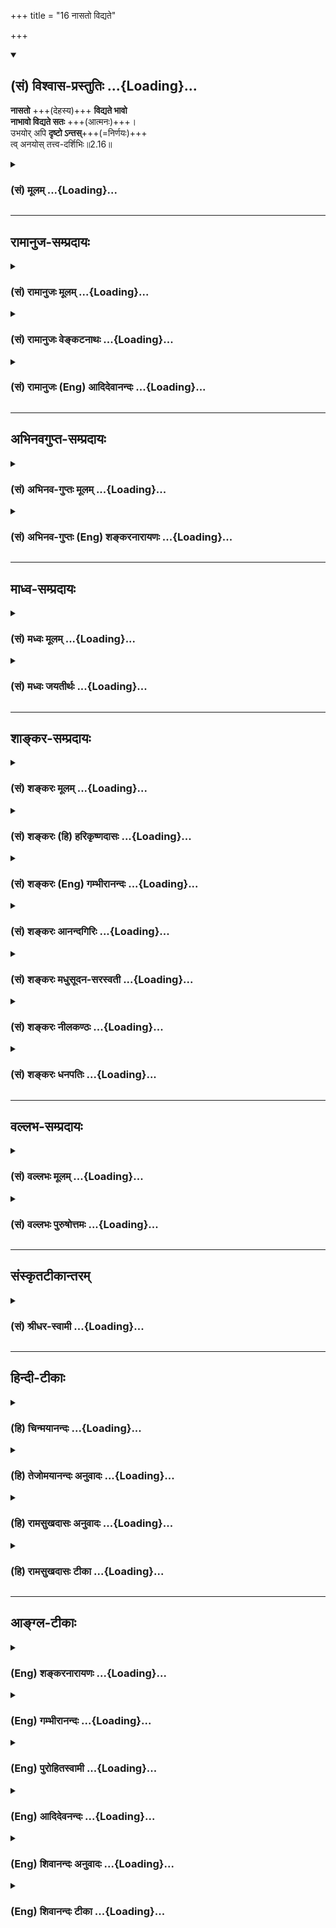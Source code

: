 +++
title = "16 नासतो विद्यते"

+++
<div class="js_include" newlevelforh1="2" title="(सं) विश्वास-प्रस्तुतिः" unfilled url="/purANam_vaiShNavam/mahAbhAratam/06-bhIShma-parva/03-bhagavad-gItA-parva/saMskRtam/vishvAsa-prastutiH/02_sAnkhya-yogaH_sarva-/16_nAsato_vidyate.md">
<details open><summary><h2>(सं) विश्वास-प्रस्तुतिः ...{Loading}...</h2></summary>

**नासतो** +++(देहस्य)+++ **विद्यते भावो**  
**नाभावो विद्यते सतः** +++(आत्मनः)+++।  
उभयोर् अपि **दृष्टो ऽन्तस्**+++(=निर्णयः)+++  
त्व् अनयोस् तत्त्व-दर्शिभिः॥2.16॥
</details>
</div>
<div class="js_include collapsed" newlevelforh1="3" title="(सं) मूलम्" unfilled url="/purANam_vaiShNavam/mahAbhAratam/06-bhIShma-parva/03-bhagavad-gItA-parva/saMskRtam/mUlam/02_sAnkhya-yogaH_sarva-/16_nAsato_vidyate.md">
<details><summary><h3>(सं) मूलम् ...{Loading}...</h3></summary>

नासतो विद्यते भावो नाभावो विद्यते सतः।  
उभयोरपि दृष्टोऽन्तस्त्वनयोस्तत्त्वदर्शिभिः।।2.16।।
</details>
</div>


_________________
## रामानुज-सम्प्रदायः
<div class="js_include collapsed" newlevelforh1="3" title="(सं) रामानुजः मूलम्" unfilled url="/purANam_vaiShNavam/mahAbhAratam/06-bhIShma-parva/03-bhagavad-gItA-parva/saMskRtam/rAmAnujaH/mUlam/02_sAnkhya-yogaH_sarva-/16_nAsato_vidyate.md">
<details><summary><h3>(सं) रामानुजः मूलम् ...{Loading}...</h3></summary>

।।2.16।।**असतो** देहस्य सद्**भावो न विद्यते, सतः** च आत्मनो **न** असद्**भावः।** **उभयोः** देहात्मनोः उपलभ्यमानयोः यथोपलब्धि
**तत्त्वदर्शिभिः अन्तो दृष्टः।**

निर्णयान्तत्वात् निरूपणस्य, निर्णय इह अन्त-शब्देन उच्यते। देहस्य
अचिद्वस्तुनोः असत्त्वम् एव स्वरूपम् आत्मनः चेतनस्य सत्त्वम् एव स्वरूपम्
इति निर्णयो दृष्टः इत्यर्थः।  
विनाशस्वभावो हि असत्त्वम् अविनाशस्वभावश्च सत्त्वम्। यथा उक्तं भगवता
पराशरेणतस्मान्न विज्ञानमृतेऽस्ति किञ्चित् क्वचित्कदाचिद्द्विज
वस्तुजातम्। (वि॰ पु॰ 2।12।43)सद्भाव एवं भवतो मयोक्तो ज्ञानं यथा
सत्यमसत्यमन्यत् (वि॰ पु॰ 2।12।45)अनाशी परमार्थश्च प्राज्ञैरभ्युपगम्यते।
तत्तु नाशि न संदेहो नाशिद्रव्योपपादितम्।। (वि॰ पु॰ 2।14।24)यत्तु
कालान्तरेणापि नान्यां संज्ञामुपैति वै। परिणामादिसंभूतां तद्वस्तु नृप
तच्च किम्।। (वि॰ पु॰ 2।13।100) इति  
अत्रापिअन्तवन्त इमे देहाः (गीता 2।18)अविनाशि तु तद्विद्धि (गीता 2।17)
इति उच्यते। तदेव सत्त्वासत्त्वव्यपदेशहेतुः इति गम्यते। अत्र तु
सत्कार्यवादस्य असङ्गत्वात् न तत्परोऽयं श्लोकः।
देहात्मस्वभावाज्ञानमोहितस्य तन्मोहशान्तये हि उभयोः
नाशित्वानाशित्वरूपस्वभावविवेक एव वक्तव्यः।  
स एवगतासूनगतासूंश्च नानुशोचन्ति (गीता 2।11) इति प्रस्तुतः। स एवअविनाशि
तु तद्विद्धि (गीता 2।17)अन्तवन्त इमे देहाः (गीता 2।18) इत्यनन्तरम्
उपपाद्यते अतो यथोक्त एव अर्थः।  
आत्मनः तु अविनाशित्वं कथम् उपपद्यते इति अत्र आह

</details>
</div>
<div class="js_include collapsed" newlevelforh1="3" title="(सं) रामानुजः वेङ्कटनाथः" unfilled url="/purANam_vaiShNavam/mahAbhAratam/06-bhIShma-parva/03-bhagavad-gItA-parva/saMskRtam/rAmAnujaH/venkaTanAthaH/02_sAnkhya-yogaH_sarva-/16_nAsato_vidyate.md">
<details><summary><h3>(सं) रामानुजः वेङ्कटनाथः ...{Loading}...</h3></summary>

  
  
।।2.16।। नासतः इति श्लोकं व्यवहितप्रकृतस्थापनोपक्रमतयाऽवतारयति
यत्त्विति। स्वाभाविकं परिणामि स्वभावस्यावश्यम्भावि न तु हेतुनिरपेक्षं
शोकानिमित्तं शोकनिमित्तविरोधि शोकाभावनिमित्तमित्यर्थः। इतःपूर्वं
स्वभावकथनमात्रत्वात्उपपादयितुमित्युक्तम्। अस्यापि श्लोकस्योपपादनार्थं
प्रतिज्ञामात्ररूपत्वात्आरभत इत्युक्तम्। सदसद्भावाभावादिशब्दानां
प्रकरणोचितमर्थविशेषं विवृण्वन् व्याख्याति असत इति। असतः सतश्चेति
व्याख्येयम्। तस्य प्रकरणादिविशेषितार्थप्रतिपादनं देहस्यात्मन
इति। अनयोरिति निर्देशफलितमुक्तं उपलभ्यमानयोरिति।
तत्त्वदर्शनस्यतुशब्दद्योतितामुपलम्भानतिवृत्तिमभिप्रेत्याह
यथोपलब्धितत्त्वदर्शिभिरिति। एतेन तद्ब्रह्म
तद्भावस्तत्त्वमितिशङ्करोक्तमपहसितम्। सच्छब्दनिर्दिष्टस्य नित्यस्य
विनाशायोगादन्तशब्दस्य निर्णयार्थत्त्वम्। तत्र शब्दवृत्तिप्रकारम् इह
देहात्मविवेकप्रकरणेतत्त्वदर्शिभिरित्यादिसन्निधौ च तस्यैवौचित्यं चाह
निर्णयान्तत्वादिति। ननु देहस्य सद्भावो न विद्यत इत्ययुक्तं
प्रत्यक्षादिविरोधात् आत्मनोऽसद्भावो न विद्यत इति चायुक्तम् असदेवेदमग्र
आसीत् छां.उ.6।2।1 इत्यादिसकलनिषेधदशायां तस्याप्यसच्छब्दवाच्यत्वात्।
अवस्थाविशेषापेक्षयाऽपि सत्त्वमसत्त्वं च देहात्मनोर्द्वयोरपि समानम्। अतो
भाष्यान्तरवत् सत्कार्यवादादिविषयतया अयं श्लोको व्याख्येय इत्यत्राह
देहस्येति। अचिद्वस्तुनः चेतनस्य इति पदाभ्यां सत्त्वासत्त्वयोः स्वभावत्वे
हेतुः चिदचिद्विषयतया सदसच्छब्दयोः प्रयोगश्च सूचितः।  
  
  
नन्वेवमपि देहात्मनो सदसत्त्वचोद्यं न परिहृतमित्यत्राह विनाशेति। हिशब्देन
प्रयोगप्रसिद्धिर्द्योतिता तामेव दर्शयति यथोक्तमिति। दशश्लोक्यां
वस्त्ववस्त्वस्तिनास्तिसत्यासत्यशब्दानां शारीरकभाष्ये
पुराणोपक्रमोपसंहारादिना तत्प्रकरणोपक्रमोपसंहारादिना मध्येमही घटत्वं घटतः
कपालिका वि.पु.2।15।42 इत्यादिना च सविकारत्वेनैवावस्तुत्वोपपादनात्
श्रुतिस्मृत्यन्तरप्रत्यक्षाद्यनुरोधाच्च निर्विकारसविकारतया
नित्यानित्यचेतनाचेतनविषयत्वं स्थापितम्। व्यवहारार्हत्वानर्हत्वादिविषयौ
सदसच्छब्दौ तयोः परमार्थापरमार्थविषयसत्यासत्यशब्दाभ्यां कथमैकार्थ्यमिति
शङ्कायां नाशानाशयोरेव परमार्थापरमार्थादिशब्दप्रयोगहेतुत्वे
महर्षिवचनमुपादत्ते अनाशीति। विनाशोपलक्षितपरिणामवृद्ध्यादिभिः
पूर्वावस्थाप्रहाणेन संज्ञान्तरयोगादेव अवस्तुशब्दवाच्यत्वं तदभावाच्च
वस्तुशब्दवाच्यत्वमित्यस्मिन्नर्थे स्पष्टोक्तिं दर्शयति यत्त्विति।
अत्रोत्तरश्लोकद्वयैकार्थ्याच्चायमेवार्थ इत्याह अत्रापीति। एतेन
क्वचिच्चेतनविषयासच्छब्दोऽपि
देवादिनामरूपप्रहाणाद्यवस्थाविशेषापेक्षयेत्युक्तं भवति। स्वरूप तस्तु
निर्विकारत्वात् सच्छब्दवाच्यत्वमेव श्लोकयोः व्युत्क्रमेणोपपादनंनासतः इति
क्रमापेक्षया। ततः किमित्यत्राह  
  
तदेवेति। प्रतिज्ञातस्यार्थस्य हेतुर्ह्यनन्तरं वाच्यः। तद्धेतुत्वं चात्र
स्वरसतोऽवगम्यमानं परित्यज्यार्थान्तरपरत्वं व्याख्यातुं न युक्तमिति
भावः।  
कुदृष्टिकल्पितव्याख्यां दूषयति अत्रेति। न ह्यत्र वैशेषिकादिनिरासः
एकविज्ञानेन सर्वविज्ञानप्रतिज्ञोपपादनं साङ्ख्यसिद्धान्तोपन्यासादिर्वा
प्रक्रियते। न च सत्कार्यवादेन देहात्मविवेकोपपादनं शोकशान्तिर्वा
सिद्ध्येत्। सर्वस्य नित्यत्वाच्चेतनानामपि
नित्यत्ववर्णनमसिद्धस्यात्यन्तासिद्धेन साधनमिति भावः। उक्तार्थपरत्वे
महाप्रकरणसङ्गतिमाह देहेति। यदज्ञानान्मोहः तस्यैव हि ज्ञापनं तन्निवृत्तये
स्यादिति भावः। अत्रतन्मोहशान्तये इति द्वितीयाध्यायार्थसङ्ग्रहश्लोकः
सूचितः। सत्कार्यवादे पूर्वोत्तरविरोधमभिप्रयन्
स्वोक्तस्यावान्तरप्रकरणसङ्गतिमप्याह स एवेति वाक्यद्वयेन। अनन्तरमिति। नहि
मात्रयाऽप्यन्यव्यवधानमस्तीति भावः। प्रस्तुत उपपाद्यत
इतिशब्दाभ्यामपौनरुक्त्यं दर्शितम्। उपसंहरति अत इति। यथोक्तं
एवेत्यवधारणेनान्येषामपि व्याख्यातॄणामसत्प्रतिभासा निवर्त्यन्ते।
यत्तूक्तं यज्ञस्वामिना असच्छब्देनाशुभं रजस्तमस्तकार्यं दुःखादिकं
गृह्यते। सच्छब्देन तु सत्त्वतत्कार्यसुखादिकम्। भावाभावशब्दाभ्यां
चाभ्युदयानभ्युदयपर्यायौ भूत्यभूती। उभयोरपि दृष्टोऽन्त इति च राशिद्वयस्य
नश्वरत्वमुच्यते। ततश्च
पूर्वोक्तद्वन्द्वतितिक्षाहेतुभूतदुःखात्मकत्वनश्वरत्वयोरेव प्रपञ्चनं कृतं
भवति इति। तदयुक्तम् रजस्तमःप्रभृतीनामसदादिशब्दैरुपादाने प्रकरणाद्ययोगात्
एतदभिप्रायेण चस एव प्रस्तुत इत्युक्तम्। ननुमात्रास्पर्शास्तु इति श्लोके
मात्राशब्देन सत्त्वादिगुणा उच्यन्ते। तथा च कपिलासुरीयके गुणाः गुणमात्राः
गुणलक्षणं गुणा अवयवं सत्वं रजस्तम इति गुणा इत्युच्यन्ते।
सत्त्वादिगुणानां गुणाश्च तेषां मात्रा अपदिश्यन्ते। तत्र
तत्त्वदर्शनताभयनाशस्वभावताप्रसन्नेन्द्रियतासुखस्वप्नबोधनतेति
सत्त्वमात्रा इत्यादौ उपकरणेषु च मात्राशब्दः प्रयुज्यते। लघुमात्रः
परिव्रजेत् इत्यादिषु मात्राशब्देन शब्दादिविषयग्रहणे तु
शीतोष्णशब्दपौनरुक्त्यं च स्यात् इति। तदप्यसत् मात्राशब्दस्य सत्त्वादिषु
मुख्यप्रयोगाभावादन्यत्रापि
प्रसिद्ध्यभावादत्राप्रसिद्धार्थस्वीकारहेत्वभावाच्च।
शीतोष्णशब्दपौनरुक्त्यं तु सामान्यविशेषपरत्वात् प्रदर्शनार्थत्वाच्च
परिहृतम्। अस्तु तर्हि प्रस्तुतयोः सुखदुःखयोरेव सदसच्छब्दाभ्यां ग्रहणम्।
मैवं तयोरेव अभ्युदयानभ्युदयरूपत्वविवक्षायां तद्धेतुतया
व्यतिरेकनिर्देशायोगात्। सुखदुःखयोर्दुःखसुखकारणत्वनिर्देशश्च
लोकवेदविरुद्धः। सुखादिनैश्वर्यनिवृत्त्यादिकथनं च प्रस्तुतानुपयुक्तम्।
एवं योजनान्तरेष्वपि दूषणमूह्यम्। अतो महाप्रकरणपूर्वापरादिसङ्गतेर्यथोक्त
एवार्थः।  
  
  
  

</details>
</div>
<div class="js_include collapsed" newlevelforh1="3" title="(सं) रामानुजः (Eng) आदिदेवानन्दः" unfilled url="/purANam_vaiShNavam/mahAbhAratam/06-bhIShma-parva/03-bhagavad-gItA-parva/saMskRtam/rAmAnujaH/english/AdidevAnandaH/02_sAnkhya-yogaH_sarva-/16_nAsato_vidyate.md">
<details><summary><h3>(सं) रामानुजः (Eng) आदिदेवानन्दः ...{Loading}...</h3></summary>

2.16 'The unreal,' that is, the body, can never come into being. 'The
real,' that is, the self, can never cease to be. The finale about these,
the body and the self, which can be experienced, has been realised
correctly by the seers of the Truth. As analyis ends in conclusion, the
term 'finale' is here used. The meaning is this: Non-existence (i.e.,
perishableness) is the real nature of the body which is in itself
insentient. Existence (i.e., imperishableness) is the real nature of the
self, which is sentient. \[What follows is the justification of
describing the body as 'unreal' and as having 'never come into being.'\]
Non-existence has, indeed, the nature of perishableness, and existence
has the nature of imperishableness, as Bhagavan Parasara has said: 'O
Brahmana, apart from conscious entity there does not exist any group of
things anywhere and at any time. Thus have I taught you what is real
existence - how conscious entity is real, and all else is unreal' (V.
P., 2.12.43 - 45). 'The Supreme Reality is considered as imperishable by
the wise. There is no doubt that what can be obtained from a perishable
substance is also perishable' (Ibid., 2.14.24). 'That entity which even
by a change in time cannot come to possess a difference through
modification etc., is real. What is that entity, O King; (It is the self
who retains Its knowledge)' (Ibid., 2.13.100). It is said here also:
'These bodies ৷৷. are said to have an end' (2.18) and 'Know That (the
Atman) to be indestructible' (2.17). It is seen from this that this
(i.e., perishableness of the body and imperishableness of the self) is
the reason for the designating the Atman as 'existence' (Sattva) and
body as 'non-existence' (Asvattva). This verse has no reference to the
doctrine of Satkaryavada (i.e., the theory that effects are present in
the cause), as such a theory has no relevance here. Arjuna is deluded
about the true nature of the body and the self; so what ought to be
taught to him in order to remove his delusion, is discrimination between
these two - what is alified by perishablenss and what, by
imperishableness. This (declaration) is introduced in the following way:
'For the dead, or for the living' (2.11). Again this poin is made clear
immediately (by the words), 'Know that to be indestructible ৷৷.' (2.17)
and 'These bodies ৷৷. are said to have an end' (2.18). How the
imperishableness of the self is to be understood, Sri Krsna now teaches:

</details>
</div>


_________________
## अभिनवगुप्त-सम्प्रदायः
<div class="js_include collapsed" newlevelforh1="3" title="(सं) अभिनव-गुप्तः मूलम्" unfilled url="/purANam_vaiShNavam/mahAbhAratam/06-bhIShma-parva/03-bhagavad-gItA-parva/saMskRtam/abhinava-guptaH/mUlam/02_sAnkhya-yogaH_sarva-/16_nAsato_vidyate.md">
<details><summary><h3>(सं) अभिनव-गुप्तः मूलम् ...{Loading}...</h3></summary>







**Sanskrit Commentary By Sri Abhinavgupta**

।।2.17।। तदेतत्संक्षिप्याह  
नासत इति। अथ च लोकवृत्तेनेदमाह असतः नित्यविनाशिनः शरीरस्य न भावः
अनवरतमवस्थाभिः परिणामित्वात्। नित्यसतश्च परमात्मनो नास्ति कदाचिद्विनाशः
अपरिणामधर्मत्वात्। तथा च वेदः  
  
अविनाशी वा अरेऽप्यमात्मानुच्छित्तिधर्मा (बृ. उप. 4.5.14) इति। अनयोः
सदसतोः अन्तः प्रतिष्ठापदं यत्रानयोर्विश्रान्तिः।


</details>
</div>
<div class="js_include collapsed" newlevelforh1="3" title="(सं) अभिनव-गुप्तः (Eng) शङ्करनारायणः" unfilled url="/purANam_vaiShNavam/mahAbhAratam/06-bhIShma-parva/03-bhagavad-gItA-parva/saMskRtam/abhinava-guptaH/english/shankaranArAyaNaH/02_sAnkhya-yogaH_sarva-/16_nAsato_vidyate.md">
<details><summary><h3>(सं) अभिनव-गुप्तः (Eng) शङ्करनारायणः ...{Loading}...</h3></summary>

2.16 Nasatah etc. And then, also following the common worldly practice
\[the Lord\] says this : There is no \[real\] existence for what is
non-existent i.e., the body \[etc.\], that is continuously perishing;
for it is changing incessantly by stages. Again, never there is
destruction for the ever existing Supreme Self, because of Its
unchanging nature. So says the Veda too : 'Lo ! This Soul is of
unchanging nature and \[hence\] is destructions' (the Br. U, IV, v. 14).
Of These two : of what is existent and what is non-existent. Finality :
the point of boundary where they come to an end. But is this permanent
or transient which is perceived by persons who are prone to see the
truth ; Having raised this doubt, \[the Lord\] says :

</details>
</div>


_________________
## माध्व-सम्प्रदायः
<div class="js_include collapsed" newlevelforh1="3" title="(सं) मध्वः मूलम्" unfilled url="/purANam_vaiShNavam/mahAbhAratam/06-bhIShma-parva/03-bhagavad-gItA-parva/saMskRtam/madhvaH/mUlam/02_sAnkhya-yogaH_sarva-/16_nAsato_vidyate.md">
<details><summary><h3>(सं) मध्वः मूलम् ...{Loading}...</h3></summary>

।।2.16।। नित्य आत्मेत्युक्तम् किमात्मैव नित्य आहोस्विदन्यदपि अन्यदपि
तत्किमिति आह नास इति नासतः कारणस्य सतो ब्रह्मणश्चाभावा न विद्यते
प्रकृतिः पुरुपश्चैव नित्यां कालश्च सत्तम इति वचनाच्छीविष्णुपुराणं।
पृथग्विद्यत इत्यादरार्थः। असतः कारणत्वं च सदसद्रूपया चासों गुणमय्याऽगुणो
विभुः इति भागवते असतः सदजायत इति च अव्यक्तेश्च।
सम्प्रदायश्चैतत्सिद्धमित्याह उभयोरपीति। अन्तो निर्णयः।  

</details>
</div>
<div class="js_include collapsed" newlevelforh1="3" title="(सं) मध्वः जयतीर्थः" unfilled url="/purANam_vaiShNavam/mahAbhAratam/06-bhIShma-parva/03-bhagavad-gItA-parva/saMskRtam/madhvaH/jayatIrthaH/02_sAnkhya-yogaH_sarva-/16_nAsato_vidyate.md">
<details><summary><h3>(सं) मध्वः जयतीर्थः ...{Loading}...</h3></summary>

।।2.16।। न त्वेवाहं 2।12 इत्यत्र भगवान् कृष्णोऽपि यं प्रति पक्षे
निक्षिप्तः स आक्षेप्तुं प्रसक्तिं दर्शयति **नित्य** इति।
उक्तमनादित्वेन हेतुनाऽनुमितम्। ततः किमित्यत आह **कि**मिति।
अनादिश्चेत्यपि ग्राह्यम्। आद्ये दृष्टान्ताभावेन व्याप्तिग्रहासम्भवः।
द्वितीयस्त्वप्रामाणिकत्वादशक्योपन्यास इति पूर्वपक्ष्यभिप्रायः।
विदिताभिप्रायः सिद्धान्ती किमृजावन्वये सम्भवति वक्रेण व्यतिरेकेणेति
मन्यमानो द्वितीयपक्षमुपादत्ते **अन्यदपी**ति। उक्ताभिप्रायेण पृच्छति
**तदि**ति। इति शङ्कायामिति शेषः। दुर्गमार्थत्वात्पूर्वार्धं व्याचष्टे
**असत** इति। कारणस्य प्रकृतेः। अभावः प्रागभावः प्रध्वंसश्च। कुत
एतदित्यतो भाष्यकारस्तावत्प्रमाणमाह **प्रकृतिरि**ति। पुरुषः परमात्मा
ब्रह्मशब्दोक्तः। अनादित्वेऽप्येवमागमो ज्ञेयः। ननु असतः सतश्चाभावो न
विद्यत इत्येकेनैव वाक्येन द्वयोरभावप्रतिषेधे कर्तुं शक्ये किमेवं
पृथक्प्रतिषेधेनेत्यत आह **पृथगि**ति। **विद्यत** इति वाक्यद्वयग्रहणम्
असतो भावो न विद्यते सतश्चाभावो न विद्यते इति द्वयोः पृथगभावप्रतिषेध
आदरार्थ इति योज्यम्। आदरश्चानुमानव्याप्तिसद्भावे।
अतएवानेकदृष्टान्तप्रदर्शनम्। ननु सतो ब्रह्मण इत्यस्तु असतः कारणस्येति तु
कथमिति अत आह **असत** इति। असच्छब्दार्थस्य कारणत्वं च भागवते
प्रसिद्धमित्यर्थः। असतोऽसच्छब्दस्य कारणत्वं कारणार्थत्वमिति वा।
सदसद्रूपया कार्यकारणरूपया। असत इति श्रुतेरनेकार्थत्वादत्रोदाहरणम्।
कारणस्याव्यक्तेश्च असच्छब्दार्थत्वम्। गत्यर्थस्य सदेः कर्मणि क्विबन्तस्य
हि सदिति रूपम्। असदव्यक्तरूपत्वात्कारणं चापि शब्दितम् इति वचनात्।
अत्रार्थे भगवता प्रमाणमुच्यते **उभयोरपी**ति। तदसत्।
अन्यदर्शनस्यान्यान्प्रत्यप्रत्यायकत्वात् इत्याशङ्क्य दर्शनमूलकः
सम्प्रदायः उपदेशपरम्परारूपो लक्षणयाऽत्र प्रमाणत्वेनोच्यत इत्याह
**सम्प्रदायतश्चे**ति। चशब्दो भाष्यकारोदितप्रमाणसमुच्चये। आगमो
ग्रन्थनिबद्धं वाक्यं सम्प्रदायस्तु उपदेशपरम्परामात्रमिति भेदः।
एतत्प्रकृतिपुरुषयोरनादिनित्यत्वम्। केचिदपिशब्दस्य भिन्नक्रमत्वमङ्गीकृत्य
तेन सूचितं प्रमाणं प्रागुदाहृतमिति वर्णयन्ति। नन्वन्तो विनाशादिः
परिच्छेदो वाऽत्र तत्त्वदर्शिभिर्दृष्ट इत्युच्यते तत्कथं न विरोध इत्यत आह
**अन्त** इति। निर्णयोऽनादिनित्यत्वावधारणम्। अपव्याख्यानं त्वन्यत्र
निराकृतम्।  

</details>
</div>


_________________
## शाङ्कर-सम्प्रदायः
<div class="js_include collapsed" newlevelforh1="3" title="(सं) शङ्करः मूलम्" unfilled url="/purANam_vaiShNavam/mahAbhAratam/06-bhIShma-parva/03-bhagavad-gItA-parva/saMskRtam/shankaraH/mUlam/02_sAnkhya-yogaH_sarva-/16_nAsato_vidyate.md">
<details><summary><h3>(सं) शङ्करः मूलम् ...{Loading}...</h3></summary>

।।2.16।।  
  
**न असतः** अविद्यमानस्य शीतोष्णादेः सकारणस्य न **विद्यते** नास्ति
**भावो** भवनम् अस्तिता।।  
न हि शीतोष्णादि सकारणं प्रमाणैर्निरूप्यमाणं वस्तु सम्भवति। विकारो हि सः
विकारश्च व्यभिचरति। यथा घटादिसंस्थानं चक्षुषा निरूप्यमाणं
मृद्वयतिरेकेणानुपलब्धेरसत् तथा सर्वो विकारः
कारणव्यतिरेकेणानुपलब्धेरसन्।  
जन्मप्रध्वंसाभ्यां प्रागूर्ध्वं च अनुपलब्धेः कार्यस्य घटादेः
मृदादिकारणस्य च तत्कारणव्यतिरेकेणानुपलब्धेरसत्त्वम्।।  
तदसत्त्वे सर्वाभावप्रसङ्ग इति चेत् न सर्वत्र बुद्धिद्वयोपलब्धेः
सद्बुद्धिरसद्बुद्धिरिति। यद्विषया बुद्धिर्न  
व्यभिचरति तत् सत् यद्विषया व्यभिचरति तदसत् इति सदसद्विभागे बुद्धितन्त्रे
स्थिते सर्वत्र द्वे बुद्धी सर्वैरुपलभ्येते समानाधिकरणे न नीलोत्पलवत् सन्
घटः सन् पटः सन् हस्ती इति। एवं सर्वत्र। तयोर्बुद्धयोः घटादिबुद्धिः
व्यभिचरति। तथा च दर्शितम्। न तु सद्बुद्धिः। तस्मात् घटादिबुद्धिविषयः
असन् व्यभिचारात् न तु सद्बुद्धिविषयः अव्यभिचारात्।।  
घटे विनष्टे घटबुद्धौ व्यभिचरन्त्यां सद्बुद्धिरपि व्यभिचरतीति चेत् न
पटादावपि सद्बुद्धिदर्शनात्। विशेषणविषयैव सा सद्बुद्धिः।।  
सद्बुद्धिवत् घटबुद्धिरपि घटान्तरे दृश्यत इति चेत् न पटादौ अदर्शनात्।।  
सद्बुद्धिरपि नष्टे घटे न दृश्यत इति चेत् न विशेष्याभावात्। सद्बुद्धिः
विशेषणविषया सती विशेष्याभावे विशेषणानुपपत्तौ किंविषया स्यात् न तु पुनः
सद्बुद्धेः विषयाभावात्।।  
एकाधिकरणत्वं घटादिविशेष्याभावे न युक्तमिति चेत् न इदमुदकम् इति मरीच्यादौ
अन्यतराभावेऽपि सामानाधिकरण्यदर्शनात्।।  
तस्माद्देहादेः द्वन्द्वस्य च सकारणस्य असतो न विद्यते भाव इति। तथा
**सत**श्च आत्मनः **अभावः** अविद्यमानता न **विद्यते** सर्वत्र
अव्यभिचारात् इति अवोचाम।।  
एवम् आत्मानात्मनोः सदसतोः **उभयोरपि दृष्टः** उपलब्धः **अन्तो**
निर्णयः सत् सदेव असत् असदेवेति **तु अनयोः** यथोक्तयोः
**तत्त्वदर्शिभिः।** तदिति सर्वनाम् सर्वं च ब्रह्म तस्य नाम तदिति
तद्भावः तत्त्वम् ब्रह्मणो याथात्म्यम्। तत् द्रष्टुं शीलं येषां ते
तत्त्वदर्शिनः तैः तत्त्वदर्शिभिः। त्वमपि तत्त्वदर्शिनां दृष्टिमाश्रित्य
शोकं मोहं च हित्वा शीतोष्णादीनि नियतानियतरूपाणि द्वन्द्वानि
विकारोऽयमसन्नेव मरीचिजलवन्मिथ्यावभासते इति मनसि निश्चित्य तितिक्षस्व
इत्यभिप्रायः।।  
किं पुनस्तत् यत् सदेव सर्वदा इति उच्यते  
  

</details>
</div>
<div class="js_include collapsed" newlevelforh1="3" title="(सं) शङ्करः (हि) हरिकृष्णदासः" unfilled url="/purANam_vaiShNavam/mahAbhAratam/06-bhIShma-parva/03-bhagavad-gItA-parva/saMskRtam/shankaraH/hindI/harikRShNadAsaH/02_sAnkhya-yogaH_sarva-/16_nAsato_vidyate.md">
<details><summary><h3>(सं) शङ्करः (हि) हरिकृष्णदासः ...{Loading}...</h3></summary>

।।2.16।। इसलिये भी शोक और मोह न करके शीतोष्णादिको सहन करना उचित है जिससे
कि  
  
वास्तवमें अविद्यमान शीतोष्णादिका और उनके कारणोंका भावहोनापन अर्थात्
अस्तित्व है ही नहीं क्योंकि प्रमाणोंद्वारा निरूपण किये जानेपर शीतोष्णादि
और उनके कारण कोई पदार्थ ही नहीं ठहरते  
क्योंकि वे शीतोष्णादि सब विकार हैं और विकार सदा बदलता रहता है। जैसे
चक्षुद्वारा निरूपण किया जानेपर घटादिका आकार मिट्टीको छोड़कर और कुछ भी
उपलब्ध नहीं होता इसलिये असत् है वैसे ही सभी विकार कारणके सिवा उपलब्ध न
होनेसे असत् हैं।  
क्योंकि उत्पत्तिसे पूर्व और नाशके पश्चात् उन सबकी उपलब्धि नहीं है।  
पू₀ मिट्टी आदि कारणकी और उसके भी कारणकी अपने कारणसे पृथक् उपलब्धि नहीं
होनेसे उनका  
  
अभाव सिद्ध हुआ फिर इसी तरह उसका भी अभाव सिद्ध होनेसे सबके अभावका प्रसङ्ग
आ जाता है।  
उ₀ यह कहना ठीक नहीं क्योंकि सर्वत्र सत्बुद्धि और असत्बुद्धि ऐसी दो
बुद्धियाँ उपलब्ध होती हैं।  
  
  
  
जिस पदार्थको विषय करनेवाली बुद्धि बदलती नहीं वह पदार्थ सत् है और जिसको
विषय करनेवाली बुद्धि बदलती हो वह असत् है। इस प्रकार सत् और असत्का विभाग
बुद्धिके अधीन है।  
सभी जगह समानाधिकरणमें ( एक ही अधिष्ठानमें ) सबको दो बुद्धियाँ उपलब्ध
होती हैं।  
नील कमलके सदृश नहीं किन्तु घड़ा है कपड़ा है हाथी है इस तरह सब जगह दोदो
बुद्धियाँ उपलब्ध होती हैं।  
उन दोनों बुद्धियोंसे घटादिको विषय करनेवाली बुद्धि बदलती है यह पहले
दिखलाया जा चुका है परंतु सत्बुद्धि बदलती नहीं।  
अतः घटादि बुद्धिका विषय ( घटादि ) असत् है क्योंकि उसमें व्यभिचार (
परिवर्तन ) होता है। परंतु सत्बुद्धिका विषय ( अस्तित्व ) असत् नहीं है
क्योंकि उसमें व्यभिचार ( परिवर्तन ) नहीं होता।  
पू₀ घटका नाश हो जानेपर घटविषयक बुद्धिके नष्ट होते ही सत् बुद्धि भी तो
नष्ट हो जाती है।  
उ₀ यह कहना ठीक नहीं क्योंकि वस्त्रादि अन्य वस्तुओंमें भी सत्बुद्धि देखी
जाती है। वह सत्बुद्धि केवल विशेषणको ही विषय करनेवाली है।  
पू₀ सत्बुद्धिकी तरह घटबुद्धि भी तो दूसरे घटमें दीखती है।  
उ₀ यह ठीक नहीं क्योंकि वस्त्रादिमें नहीं दीखती।  
पू₀ घटका नाश हो जानेपर उसमें सत्बुद्धि भी तो नही दीखती।  
उ₀ यह ठीक नहीं क्योंकि ( वहाँ ) घटरूप विशेष्यका अभाव है। सत्बुद्धि
विशेषणको विषय करनेवाली है अतः जब घटरूप विशेष्यका अभाव हो गया तब बिना
विशेष्यके विशेषणकी अनुपपत्ति होनसे वह  
  
( सत्बुद्धि ) किसको विषय करे पर विषयका अभाव होनेसे सत्बुद्धिका अभाव नहीं
होता।  
पू₀ घटादि विशेष्यका अभाव होनेसे एकाधिकरणता ( दोनों बुद्धियोंका एक
अधिष्ठानमें होना ) युक्तियुक्त नहीं होती।  
उ₀ यह ठीक नहीं क्योंकि मृगतृष्णिकादिमें अधिष्ठानसे अतिरिक्त अन्य वस्तुका
( जलका ) अभाव है तो भी यह जल है ऐसी बुद्धि होनेसे समानाधिकरणता देखी जाती
है।  
इसलिये असत् जो शरीरादि एवं शीतोष्णादि द्वन्द्व और उनके कारण हैं उनका
किसीका भी भाव अस्तित्व नहीं है।  
वैसे ही सत् जो आत्मतत्व है उसका अभाव अर्थात् अविद्यमानता नहीं है क्योंकि
वह सर्वत्र अटल है यह पहले कह आये हैं।  
इस प्रकार सत्आत्मा और असत्अनात्मा इन दोनोंका ही यह निर्णय
तत्त्वदर्शियोंद्वारा देखा गया है अर्थात् प्रत्यक्ष किया जा चुका है कि
सत् सत् ही है और असत् असत् ही है।  
तत् यह सर्वनाम है और सर्व ब्रह्म ही है। अतः उसका नाम तत् है उसके भावको
अर्थात् ब्रह्मके यथार्थ स्वरूपको तत्त्व कहते हैं उस तत्त्वको देखना जिनका
स्वभाव है वै तत्त्वदर्शी हैं उनके द्वारा उपर्युक्त निर्णय देखा गया है।  
तू भी तत्त्वदर्शी पुरुषोंकी बुद्धिका आश्रय लेकर शोक और मोहको छोड़कर तथा
नियत और अनियतरूप शीतोष्णादि द्वन्द्वोंको इस प्रकार मनमें समझकर कि ये सब
विकार है ये वास्तवमें न होते हुए ही मृगतृष्णाके जलकी भाँति मिथ्या प्रतीत
हो रहे हैं ( इनको ) सहन कर। यह अभिप्राय है।  

</details>
</div>
<div class="js_include collapsed" newlevelforh1="3" title="(सं) शङ्करः (Eng) गम्भीरानन्दः" unfilled url="/purANam_vaiShNavam/mahAbhAratam/06-bhIShma-parva/03-bhagavad-gItA-parva/saMskRtam/shankaraH/english/gambhIrAnandaH/02_sAnkhya-yogaH_sarva-/16_nAsato_vidyate.md">
<details><summary><h3>(सं) शङ्करः (Eng) गम्भीरानन्दः ...{Loading}...</h3></summary>

2.16 Since 'the unreal has no being,' etc., for this reason also it is
proper to bear cold, heat, etc. without becoming sorrowful or deluded.
Asatah, of the unreal, of cold, heat, etc. together with their causes;
na vidyate, there is no; bhavah, being, existence, reality; because
heat, cold, etc. together with their causes are not substantially real
when tested by means of proof. For they are changeful, and whatever is
changeful is inconstant. As configurations like pot etc. are unreal
since they are not perceived to be different from earth when tested by
the eyes, so also are all changeful things unreal because they are not
perceived to be different from their (material) causes, and also because
they are not perceived before (their) origination and after destruction.
Objection: If it be that \[Here Ast. has the additional words 'karyasya
ghatadeh, the effect, viz pot etc. (and)'.-Tr.\] such (material) causes
as earth etc. as also their causes are unreal since they are not
perceived differently from their causes, in that case, may it not be
urged that owing to the nonexistence of those (causes) there will arise
the contingency of everything becoming unreal \[An entity cannot be said
to be unreal merely because it is non-different from its cause. Were it
to be asserted as being unreal, then the cause also should be unreal,
because there is no entity which is not subject to the law of cuase and
effect.\]; Vedantin: No, for in all cases there is the experience of two
awarenesses, viz the awareness of reality, and the awareness of
unreality. \[In all cases of perception two awarenesses are involved:
one is invariable, and the other is variable. Since the variable is
imagined on the invariable, therefore it is proved that there is
something which is the substratum of all imagination, and which is
neither a cause nor an effect.\] That in relation to which the awareness
does not change is real; that in relation to which it changes is unreal.
Thus, since the distinction between the real and the unreal is dependent
on awareness, therefore in all cases (of empirical experiences) everyone
has two kinds of awarenesses with regard to the same substratum: (As for
instance, the experiences) 'The pot is real', 'The cloth is real', 'The
elephant is real' (which experiences) are not like (that of) 'A blue
lotus'. \[In the empirical experience, 'A blue lotus', there are two
awarenesses concerned with two entities, viz the substance (lotus) and
the ality (blueness). In the case of the experience, 'The pot is real',
etc. the awarenesses are not concerned with substratum and alities, but
the awareness of pot,of cloth, etc. are superimposed on the awareness of
'reality', like that of 'water' in a mirage.\] This is how it happens
everywhere. \[The coexistence of 'reality' and 'pot' etc. are valid only
empirically according to the non-dualists; whereas the coexistence of
'blueness' and 'lotus' is real according to the dualists.\] Of these two
awareness, the awareness of pot etc. is inconstant; and thus has it been
shown above. But the awareness of reality is not (inconstant). Therefore
the object of the awareness of pot etc. is unreal because of
inconstancy; but not so the object of the awareness of reality, because
of its constancy. Objection: If it be argued that, since the awareness
of pot also changes when the pot is destroyed, therefore the awareness
of the pot's reality is also changeful; Vedantin: No, because in cloth
etc. the awareness of reality is seen to persist. That awareness relates
to the odjective (and not to the noun 'pot'). For this reason also it is
not destroyed. \[This last sentence has been cited in the f.n. of
A.A.-Tr.\] Objection: If it be argued that like the awareness of
reality, the awareness of a pot also persists in other pots; Vedantin:
No, because that (awareness of pot) is not present in (the awareness of)
a cloth etc. Objection: May it not be that even the awareness of reality
is not present in relation to a pot that has been destroyed; Vedantin:
No, because the noun is absent (there). Since the awareness of reality
corresponds to the adjective (i.e. it is used adjectivelly), therefore,
when the noun is missing there is no possibility of its (that awareness)
being an adjective. So, to what should it relate; But, again, the
awareness of reality (does not cease) with the absence of an object৷৷
\[Even when a pot is absent and the awareness of reality does not arise
with regare to it, the awareness of reality persists in the region where
the pot had existed. Some read nanu in place of na tu ('But, again'). In
that case, the first portion (No,৷৷.since৷৷.adjective. So,৷৷.relate;) is
a statement of the Vedantin, and the Objection starts from nanu punah
sadbuddheh, etc. so, the next Objection will run thus: 'May it not be
said that, when nouns like pot etc. are absent, the awareness of
existence has no noun to alify, and therefore it becomes impossible for
it (the awareness of existence) to exist in the same substratum;'-Tr.\]
Objection: May it not be said that, when nouns like pot etc. are absent,
(the awareness of existence has no noun to alify and therefore) it
becomes impossible for it to exist in the same substratum; \[The
relationship of an adjective and a noun is seen between two real
entities. Therefore, if the relationship between 'pot' and 'reality' be
the same as between a noun and an adjective, then both of them will be
real entities. So, the coexistence of reality with a non-pot does not
stand to reason.\] Vedantin: No, because in such experiences as, 'This
water exists', (which arises on seeing a mirage etc.) it is observed
that there is a coexistence of two objects though one of them is
non-existent. Therefore, asatah, of the unreal, viz body etc. and the
dualities (heat, cold, etc.), together with their causes; na vidyate,
there is no; bhavah, being. And similarly, satah, of the real, of the
Self; na vidyate, there is no; abhavah, nonexistence, because It is
constant everywhere. This is what we have said. Tu, but; antah, the
nature, the conclusion (regarding the nature of the real and the unreal)
that the Real is verily real, and the unreal is verily unreal; ubhayoh
api, of both these indeed, of the Self and the non-Self, of the Real and
the unreal, as explained above; drstah, has been realized thus;
tattva-darsibhih, by the seers of Truth. Tat is a pronoun (Sarvanama,
lit. name of all) which can be used with regard to all. And all is
Brahman. And Its name is tat. The abstraction of tat is tattva, the true
nature of Brahman. Those who are apt to realize this are
tattva-darsinah, seers of Truth. Therefore, you too, by adopting the
vision of the men of realization and giving up sorrow and delusion,
forbear the dualities, heat, cold, etc. some of which are definite in
their nature, and others inconstant , mentally being convinced that this
(phenomenal world) is changeful, verily unreal and appears falsely like
water in a mirage. This is the idea. What, again, is that reality which
remains verily as the Real and surely for ever; This is being answered
in, 'But know That', etc.

</details>
</div>
<div class="js_include collapsed" newlevelforh1="3" title="(सं) शङ्करः आनन्दगिरिः" unfilled url="/purANam_vaiShNavam/mahAbhAratam/06-bhIShma-parva/03-bhagavad-gItA-parva/saMskRtam/shankaraH/AnandagiriH/02_sAnkhya-yogaH_sarva-/16_nAsato_vidyate.md">
<details><summary><h3>(सं) शङ्करः आनन्दगिरिः ...{Loading}...</h3></summary>

।।2.16।। अधिकारिविशेषणे तितिक्षुत्वे हेत्वन्तरपरत्वेनोत्तरश्लोकमवतारयति
**इतश्चेति।** इतःशब्दार्थमेव स्फुटयति **यस्मादिति।** यतः शीतादेः
शोकादिहेतोरनात्मनो नास्ति वस्तुत्वं वस्तुनश्चात्मनो
निर्विकारत्वेनैकरूपत्वमतो मुमुक्षोर्विशेषणं तितिक्षुत्वं युक्तमित्याह
**नेत्यादिना।** कार्यस्यासत्त्वेऽपि कारणस्य सत्त्वे
नात्यन्तासत्त्वासिद्धिरित्याशङ्क्य विशिनष्टि **सकारणस्येति।** नासत
इत्युपादाय पुनर्नकारानुकर्षणमन्वयार्थम्। असतः
शून्यस्यास्तित्वप्रसङ्गाभावादप्रसक्तप्रतिषेधप्रसक्तिरित्याशङ्क्याह
**नहीति।** विमतमतात्त्विकमप्रामाणिकत्वाद्रज्जुसर्पवत् नहि
धर्मिग्राहकस्य प्रत्यक्षादेस्तत्त्वावेदकं प्रामाण्यं कल्प्यते विषयस्य
दुर्निरूपत्वादतोऽनिर्वाच्यं द्वैतमित्यर्थः। कथं पुनरध्यक्षादिविषयस्य
शीतोष्णादिद्वैतस्य दुर्निरूपत्वेनानिर्वाच्यत्वं तत्राह **विकारो
हीति।** ततश्च विमतं मिथ्या आगमापायित्वात्संप्रतिपन्नवदिति फलितमाह
**विकारश्चेति।** वाचारम्भणश्रुतेर्द्वैतमिथ्यात्वेऽनुग्राहकत्वं
दर्शयितुं चकारः। किञ्च कार्यं कारणाद्भिन्नमभिन्नं वेति विकल्प्याद्यं
दूषयति **यथेति।** निरूप्यमाणमन्तर्बहिश्चेति शेषः। विमतं कारणान्न
तत्त्वतो भिद्यते कार्यत्वाद्धटवदित्यर्थः। इतोऽपि कारणाद्भेदेन नास्ति
कार्यम्आदावन्ते च यन्नास्ति वर्तमानेऽपि तत्तथा इति न्यायादित्याह
**जन्मेति।** यदि कार्यं कारणादभिन्नं तदा तस्य भेदेनासत्त्वे
पूर्वस्मादविषयः। तादात्म्येनावस्थानं तु न युक्तं तस्यापि
कारणव्यतिरेकेणाभावात्। कार्यकारणविभागविधुरे वस्तुनि कार्यकारणपरम्पराया
विभ्रमत्वादित्यभिप्रेत्याह **मृदादीति।** कार्यकारणविभागविहीनं वस्त्वेव
नास्तीति मन्वानश्चोदयति **तदसत्त्व इति।**
अनुवृत्तव्यावृत्तबुद्धिद्वयदर्शनादनुवृत्ते च व्यावृत्तानां
कल्पितत्वादकल्पितं सर्वभेदकल्पनाधिष्ठानमकार्यकारणं वस्तु सिध्यतीति
परिहरति **न सर्वत्रेति।** संप्रति सतो वस्तुत्वे
प्रमाणमनुमानमुपन्यस्यति **यद्विषयेति।** यद्व्यावृत्तेष्वनुवृत्तं
तत्सत् यथा सर्पधारादिष्वनुगतो  
  
रज्ज्वादेरिदमंशः। विमतं सत्यमव्यभिचारित्वात्संप्रतिपन्नवदित्यर्थः।
व्यावृत्तस्य कल्पितत्वे प्रमाणमाह **यद्विषयेत्यादिना।** यद्व्यावृत्तं
तन्मिथ्या यथा सर्पधारादि विमतं मिथ्या
व्यभिचारित्वात्संप्रतिपन्नवदित्यर्थः इत्यनुमानद्वयमनुसृत्य
सतोऽकल्पितत्वमसतश्च कल्पितत्वं स्थितमिति शेषः। ननु
नेदमनुमानद्वयमुपपद्यते समस्तद्वैतवैतथ्यवादिनो
विभागाभावादनुमानादिव्यवहारानुपपत्तेस्तत्राह **सदसदिति।** उक्ते विभागे
बुद्धिद्वयाधीने स्थिते सत्यनुमानादिव्यवहारो निर्वहति प्रातिभासिकविभागेन
वियोगात्परमार्थस्यैव तद्धेतुत्वे केवलव्यतिरेकाभावादित्यर्थः। कुतः
सदसद्विभागस्य बुद्धिद्वयाधीनत्वं बुद्धिविभागस्यापि तत्राभावात्तत्राह
**सर्वत्रेति।** व्यवहारभूमिः सप्तम्यर्थः। बुद्धिविभागस्यापि
कल्पितस्यैव बोध्यविभागप्रतिभासहेतुतेति भावः। बुद्धिद्वयमनुरुध्य
सदसद्विभागो सतः सामान्यरूपतया विशेषाकाङ्क्षायां सामान्यविशेषे द्वे
वस्तुनी वस्तुभूते  
  
स्यातामिति चेत्तत्राह **समानाधिकरण इति।** पदयोः सामानाधिकरण्यं
बुद्ध्योरुपचर्यते सोऽयमिति सामानाधिकरण्यवद्धटः सन्नित्यादि
सामानाधिकरण्यमेकवस्तुनिष्ठं वस्तुभेदे घटपटयोरिव तदयोगादित्यर्थः।
नीलमुत्पलमितिवद्धर्मधर्मिविषयतया सामानाधिकरण्यस्य सुवचत्वान्न
वस्त्वैक्यविषयत्वमिति चेन्नेत्याह **न** **नीलेति।** नहि
सामान्यविशेषयोर्भेदेऽभेदे च तद्भावो भेदाभेदौ च विरुद्धावतो
जातिव्यक्त्योः सामानाधिकरण्यं नीलोत्पलयोरिव न गौणं किंतु
व्यावृत्तमनुवृत्ते कल्पितमित्येकनिष्ठमित्यर्थः।
सामान्यविशेषयोरुक्तन्यायं गुणगुण्यादावतिदिशति **एवमिति।** तुल्यौ हि
तत्रापि विकल्पदोषाविति भावः। सामानाधिकरण्यानुपपत्त्या द्वे वस्तुनी
सामान्यविशेषाविति पक्षं प्रतिक्षिप्य विशेषाएव वस्तूनीति पक्षं
प्रतिक्षिपति **तयोरिति।** बुद्धिव्यभिचाराद्बोध्यव्यभिचारोऽपि कथं
व्यावृत्तानां विशेषाणामवस्तुत्वमित्याशङ्क्याह **तथाचेति।** विकारो हि स
इत्यादाविति शेषः। न चैकं वस्तु सामान्यविशेषात्मकमेकस्य
द्वैरूप्यविरोधादित्यभिप्रेत्य सामान्यमेकमेव वस्तु तद्बुद्धेरव्यभिचाराद्
बोधस्यापि सतस्तथात्वादित्याह **नत्विति।** व्यभिचरतीति पूर्वेण संबन्धः।
विशेषाणां व्यभिचारित्वे सतश्चाव्यभिचारित्वे फलितमुपसंहरति
**तस्मादिति।** असत्त्वं कल्पितत्वम्। तच्छब्दार्थमेव स्फोरयति
**व्यभिचारादिति।** सद्बुद्धिविषयस्य सतोऽकल्पितत्वे तच्छब्दोपात्तमेव
हेतुमाह **अव्यभिचारादिति।** सद्बुद्धिव्यभिचारद्वारा बोध्यस्यापि
व्यभिचारात्तदव्यभिचारित्वहेतोरसिद्धिरिति शङ्कते **घटे विनष्ट इति।**
सद्बुद्धेर्घटमात्रबुद्धिवद्धटविषयत्वाभावान्न घटनाशे व्यभिचारोऽस्तीति
परिहरति **न** **पटादाविति।** सद्बुद्धेरघटविषयत्वे
निरालम्बनत्वायोगाद् विषयान्तरं वक्तव्यमित्याशङ्क्याह **विशेषणेति।**
सतोऽकल्पितत्वहेतोरव्यभिचारित्वस्यासिद्धिमुद्धृत्य विशेषाणां
कल्पितत्वहेतोर्व्यभिचारित्वस्यासिद्धिं शङ्कते **सदिति।** यथा
सद्बुद्धिर्घटे नष्टे पटादौ दृष्टत्वादव्यभिचारिणी अव्यभिचारः सतो
दर्शितस्तथा घटबुद्धिरपि घटे नष्टे घटान्तरे दृष्टेत्यव्यभिचाराद्धटे
व्यभिचारासिद्धौ विशेषान्तरेष्वपि कल्पितत्वहेतोर्व्यभिचारो न
सिध्यतीत्यर्थः। घटबुद्धेर्घटान्तरे दृष्टत्वेऽपि पटादावदृष्टत्वेन
व्यभिचारात् पटादिविशेषेष्वपि व्यभिचारित्वसिद्धिरित्युत्तरमाह
**पटादाविति।** विशेषाणामेवं व्यभिचारित्वे सतोऽपि
तदुपपत्तेरव्यभिचारित्वहेतुसिद्धितादवस्थ्यमिति शङ्कते
**सद्बुद्धिरिति।** घटादिनाशदेशे तदुपरक्ताकारेण सत्त्वाभानेऽपि
नासत्त्वं घटाद्यभावाधिष्ठानतया भानादित्याह **न विशेष्येति।** यथा
सर्वगता जातिरित्यत्र खण्डमुण्डादिव्यक्त्यभावदेशे गोत्वं व्यञ्जकाभावान्न
व्यज्यते न गोत्वाभावात् तथा सत्त्वमपि घटादिनाशे व्यञ्जकाभावान्न भाति न
स्वरूपाभावादित्युक्तमेव प्रपञ्चयति **सदित्यादिना।**
सप्रतियोगिकविशेषणत्वव्यभिचारेऽपि स्वरूपाव्यभिचाराद्युक्तं सतः सत्त्वमिति
भावः। द्वयोः सतोरेव विशेषणविशेष्यत्वदर्शनाद्धटसतोरपि विशेषणविशेष्यत्वे
द्वयोः सत्त्वध्रौव्याद्धटादिविकल्पितत्वानुमानं सामानाधिकरण्यधीबाधितमिति
चोदयति **एकेति।** अनुभवमनुसृत्य बाधितविषयत्वमुक्तानुमानस्य निरस्यति
**नेत्यादिना।** घटादेः सति कल्पितत्वानुमानस्य दोषराहित्ये
फलितमुपसंहरति **तस्मादिति।** प्रथमपादव्याख्यानपरिसमाप्तावितिशब्दः। ननु
नेदं व्याख्यानं भाष्यकाराभिप्रेतं सर्वद्वैतशून्यत्वविवक्षायां
शास्त्रतद्भाष्यविरोधात्केनापि पुनर्दुर्विदग्धेन
स्वमनीषिकयोत्प्रेक्षितमेतदिति चेत् मैवम् किमिदं द्वैतप्रपञ्चस्य
शून्यत्वं किं तुच्छत्वं किं सद्विलक्षणत्वं नाद्योऽनभ्युपगमात्
द्वितीयानभ्युपगमे तु तवैव शास्त्रविरोधो भाष्यविरोधश्च सर्वं हि शास्त्रं
तद्भाष्यं च द्वैतस्य सत्यत्वानधिकरणत्वसाधनेनाद्वैतसत्यत्वे पर्यवसितमिति
त्रैविद्यवृद्धैस्तत्र तत्र प्रतिष्ठापितं तथा च
प्रक्षेपाशङ्कासंप्रदायपरिचयाभावादिति द्रष्टव्यम्। अनात्मजातस्य
कल्पितत्वेनावस्तुत्वप्रतिपादनपरतया प्रथमपादं व्याख्याय द्वितीयपादमात्मनः
सर्वकल्पनाधिष्ठानस्याकल्पितत्वेन  
  
वस्तुत्वप्रसाधनपरतया व्याकरोति  **तथेति।** नन्वात्मनः सदात्मनो
विशेषेषु विनाशिषु तदुपरक्तस्य विनाशः स्यादित्याशङ्क्य विशिष्टनाशेऽपि
स्वरूपानाशस्योक्तत्वान्मैवमित्याह **सर्वत्रेति।** ननु कदाचिदसदेव पुनः
सत्त्वमापद्यते प्रागसतो घटस्य जन्मना सत्त्वाभ्युपगमात् स च कदाचिदसत्त्वं
प्रतिपद्यते स्थितिकाले सतो घटस्य पुनर्नाशेनासत्त्वाङ्गीकारादेवं
सदसतोरव्यवस्थितत्वाविशेषादुभयोरपि हेयत्वमुपादेयत्वं वा तुल्यं स्यादिति
तत्राह **एवमिति।** तुशब्दो दृष्टशब्देन संबध्यमानो दृष्टिमवधारयति। नहि
प्रागसतो घटस्य सत्त्वमसत्त्वे स्थिते
सत्त्वप्राप्तिविरोधादसत्त्वनिवृत्तिश्च सत्त्वप्राप्त्या
चेत्प्राप्तमितरेतराश्रयत्वमन्तरेणैव
सत्त्वापत्तिमसत्त्वनिवृत्तावसत्त्वमनवकाशि भवेत्। एतेन
सतोऽसत्त्वापत्तिरपि प्रतिनीतेति भावः। कथं तर्हि सतोऽसत्त्वमसतश्च सत्त्वं
प्रतिभातीत्याशङ्क्य तत्त्वदर्शनाभावादित्याह **तत्त्वेति।** तस्य
भावस्तत्त्वं नच तच्छब्देन परामर्शयोग्यं किंचिदस्ति। प्रकृतं
प्रतिनियतमित्याशङ्क्य व्याचष्टे **तदित्यादिना।** ननु  
  
सदसतोरन्यथात्वं केचित्प्रतिपद्यन्ते केचित्तु तयोरुक्तनिर्णयमनुसृत्य
तथात्वमेवाभिगच्छन्ति तत्र केषां मतमेषितव्यमिति तत्राह **त्वमपीति।  
**

</details>
</div>
<div class="js_include collapsed" newlevelforh1="3" title="(सं) शङ्करः मधुसूदन-सरस्वती" unfilled url="/purANam_vaiShNavam/mahAbhAratam/06-bhIShma-parva/03-bhagavad-gItA-parva/saMskRtam/shankaraH/madhusUdana-sarasvatI/02_sAnkhya-yogaH_sarva-/16_nAsato_vidyate.md">
<details><summary><h3>(सं) शङ्करः मधुसूदन-सरस्वती ...{Loading}...</h3></summary>

।।2.16।। ननु भवतु पुरुषैकत्वं तथापि तस्य सत्यस्य जडद्रष्टृत्वरूपः सत्य एव
संसारः। तथाच शीतोष्णादिसुखदुःखकारणे सति तद्भोगस्यावश्यकत्वात्सत्यस्य च
ज्ञानाद्विनाशानुपपत्तेः कथं तितिक्षा कथं वा सोऽमृतत्वाय कल्पत इति चेत्।
न। कृत्स्नस्यापि द्वैतप्रपञ्चस्यात्मनि कल्पितत्वेन
तज्ज्ञानाद्विनाशोपपत्तेः। शुक्तौ कल्पितस्य रजतस्य शुक्तिज्ञानेन
विनाशवत्। कथं पुनरात्मानात्मनोः प्रतीत्यविशेषे आत्मवदनात्मापि सत्यो न
भवेत् अनात्मवदात्मापि मिथ्या न भवेत् उभयोस्तुल्ययोगक्षेमत्वादित्याशङ्क्य
विशेषमाह भगवान्। यत्कालतो देशतो वस्तुतो वा परिच्छिन्नं तदसत् यथा घटादि
जन्मविनाशशीलं प्राक्कालेन परकालेन च परिच्छिद्यते
ध्वंसप्रागभावप्रतियोगित्वात् कादाचित्कं कालपरिच्छिन्नमित्युच्यते। एंव
देशपरिच्छिन्नमपि तदेव मूर्तत्वेन सर्वदेशावृत्तित्वात्। कालपरिच्छिन्नस्य
देशपरिच्छेदनियमेऽपि देशपरिच्छिन्नत्वेनाभ्युपगतस्य परमाण्वादेस्तार्किकैः
कालपरिच्छेदानभ्युपगमाद्देशपरिच्छेदोऽपि पृथगुक्तः। सच
किंचिद्देशवृत्तिरत्यन्ताभावः। एंव सजातीयभेदो विजातीयभेदः स्वगतभेदश्चेति
त्रिविधो भेदो वस्तुपरिच्छेदः। तथा वृक्षस्य वृक्षान्तराच्छिलादेः
पत्रपुष्पादेश्च भेदः। अथवा जीवेश्वरभेदो जीवजगद्भेदो जीवपरस्परभेद
ईश्वरजगद्भेदो जगत्परस्परभेद इति पञ्चविधो वस्तुपरिच्छेदः।
कालदेशापरिच्छिन्नस्याप्याकाशादेस्तार्किकैर्वस्तुपरिच्छेदाभ्युपगमात्पृथङ्निर्देशः।
एवं साङ्ख्यमतेऽपि योजनीयम्। एतादृशस्यासतः शीतोष्णादेः कृत्स्नस्यापि
प्रपञ्चस्य भावः सत्ता पारमार्थिकत्वं
स्वान्यूनसत्ताकतादृशपरिच्छेदशून्यत्वं न विद्यते न संभवति
घटत्वाघटत्वयोरिव परिच्छिन्नत्वापरिच्छिन्नत्वयोरेकत्र विरोधात्। नहि
दृश्यं किंचित्क्वचित्काले देशे वस्तुनि वा न निषिध्यते सर्वत्राननुगमात्
नवा सद्वस्तु क्वचिद्देशे काले वस्तुनि वा निषिध्यते सर्वत्रानुगमात् तथाच
सर्वत्रानुगते सद्वस्तुन्यननुगतं व्यभिचारि वस्तु कल्पितं रज्जुखण्ड
इवानुगते व्यभिचारि सर्पधारादिकमिति भावः। ननु व्यभिचारिणः कल्पितत्वे
सद्वस्त्वपि कल्पितं स्यात्तस्यापि तुच्छव्यावृत्तत्वेन
व्यभिचारित्वादित्यत आह नाभावो विद्यते सत इति। सदधिकरणकभेदप्रतियोगित्वं
हि वस्तुपरिच्छिन्नत्वं तच्च न तुच्छव्यावृत्तत्वेन। तुच्छे शशविषाणादौ
सत्त्वायोगात्सदसद्भ्यामभावो निरूप्यते इति न्यायात्। एकस्यैव स्वप्रकाशस्य
नित्यस्य विभोः सतः सर्वानुस्यूतत्वेन सद्व्यक्तिभेदानभ्युपगमात् घटः
सन्नित्यादिप्रतीतेः सार्वंलौकिकत्वेन सतो
घटाद्यधिकरणकभेदप्रतियोगित्वायोगात् अभावः परिच्छिन्नत्वं देशतः कालतो
वस्तुतो वा सतः सर्वानुस्यूतसन्मात्रस्य न विद्यते न संभवति
पूर्ववद्विरोधादित्यर्थः। ननु सन्नाम किमपि वस्तु नास्त्येव यस्य
देशकालवस्तुपरिच्छेदः प्रतिषिध्यते। किं तर्हि सत्त्वं नाम परं सामान्यं
यदाश्रयत्वेन द्रव्यगुणकर्मसु सद्व्यवहारः। तदेकाश्रयसंबन्धेन
सामान्यविशेषसमवायेषु। तथाचासतः प्रागभावप्रतियोगिनो घटादेः सत्त्वं
कारणव्यापारात् सतोऽपि तस्याभावः कारणनाशाद्भवत्येवेति कथमुक्तंनासतो
विद्यते भावो नाभावो विद्यते सतः इति एवं प्राप्ते परिहरति
उभयोरपीत्यर्धेन। उभयोरपि सदसतोः सतश्चासतश्चान्तो मर्यादा नियतरूपत्वं
यत्सत्तत्सदेव यदसत्तदसदेवेति दृष्टो निश्चितः
श्रुतिस्मृतियुक्तिभिर्विचारपूर्वकम्। कैः
तत्त्वदर्शिभिर्वस्तुयाथात्म्यदर्शनशीलैर्ब्रह्मविद्भिः नतु कुतार्किकैः।
अतः कुतार्किकाणां न विपर्ययानुपपत्तिः। तुशब्दोऽवधारणे। एकान्तरूपो नियम
एव दृष्टो नत्वनेकान्तरूपोऽन्यथाभाव इति तत्त्वदर्शिभिरेव दृष्टो
नातत्त्वदर्शिभिरिति वा। तथाच श्रुतिःसदेव सोम्येदमग्र आसीदेकमेवाद्वितीयम्
इत्युपक्रम्यऐतदात्म्यमिदं सर्वं तत्सत्यं स आत्मा तत्त्वमसि श्वेतकेतो
इत्युपसंहरन्ती सदेकं सजातीयविजातीयस्वगतभेदशून्यं सत्यं दर्शयतिवाचारम्भणं
विकारो नामधेयं मृत्तिकेत्येव सत्यम् इत्यादिश्रुतिस्तु विकारमात्रस्य
व्यभिचारिणो वाचारम्भणत्वेनानृतत्वं दर्शयतिअन्नेन सोम्य
शुङ्गेनापोमूलमन्विच्छाद्भिः सोम्य शुङ्गेन तेजोमूलमन्विच्छ तेजसा सोम्य
शुङ्गेन सन्मूलमन्विच्छ सन्मूलाः सोम्येमाः सर्वाः प्रजाः सदायतनाः
सत्प्रतिष्ठाः इति श्रुतिः सर्वेषामपि विकाराणां सति कल्पितत्वं दर्शयति।
सत्त्वं च न सामान्यं तत्र मानाभावात्। पदार्थमात्रसाधारण्यात्सत्सदिति
प्रतीत्या द्रव्यगुणकर्ममात्रवृत्तिसत्त्वस्य स्वानुपपादकस्याकल्पनात्
वैपरीत्यस्यापि सुवचत्वात् एकरूपप्रतीतेकरूपविषयनिर्वाह्यत्वेन
संबन्धभेदस्य स्वरूपस्य च कल्पयितुमनुचितत्वात् विषयस्याननुगमेऽपि
प्रतीत्यनुगमे जातिमात्रोच्छेदप्रसङ्गात्। तस्मादेकमेव सद्वस्तु स्वतः
स्फुरणरूपं ज्ञाताज्ञातावस्थाभासकं स्वतादात्म्याध्यासेन सर्वत्र
सद्व्यवहारोपपादकं सन्घट इति प्रतीत्या  
  
तावत्सद्ध्यक्तिमात्राभिन्नत्वं घटे विषयीकृतम् नतु सत्तासमवायित्वम्।
अभेदप्रतीतेर्भेदघटितसंबन्धानिर्वाह्यत्वात्। एवं द्रव्यं सद्गुणः
सन्नित्यादिप्रतीत्या सर्वाभिन्नत्वं सतः सिद्धम्। द्रव्यगुणभेदासिद्ध्या च
न तेषु धर्मिषु सत्त्वं नाम धर्मः कल्प्यते किंतु सति धर्मिणि
द्रव्याद्यभिन्नत्वं लाघवात् तच्च वास्तवं न संभवतीत्याध्यासिकमित्यन्यत्।
तदुक्तं वार्तिककारैःसत्तातोऽपि न भेदः स्याद्द्रव्यत्वादेः कुतोऽन्यतः।
एकाकारा हि संवित्तिः सद्द्रव्यं सद्गुणस्तथा।। इत्यादि। सत्तापि नासतो
भेदिका तस्याप्रसिद्धेः। द्रव्यत्वादिकं तु सद्धर्मत्वान्न सतो
भेदकमित्यर्थः। अतएव घटाद्भिन्नः पट इत्यादिप्रतीतिरपि न भेदसाधिका
घटपटतद्भेदानां सद्भेदेनैक्यात्। एवं यत्रैव न भेदग्रहस्तत्रैव लब्धपदा सती
सदभेदप्रतीतिर्विजयते तार्किकैः कालपदार्थस्य सर्वात्मकस्याभ्युपगमात्तेनैव
सर्वव्यवहारोपपत्तौ तदतिरिक्तपदार्थकल्पने मानाभावात्तस्यैव
सर्वानुस्यूतस्य सद्रूपेण स्फुरणरूपेण च सर्वतादात्म्येन प्रतीत्युपपत्तेः
स्फुरणस्यापि सर्वानुस्यूतत्वेनैकत्वान्नित्यत्वं विस्तरेणाग्रिमश्लोके
वक्ष्यते। तथाच यथा कस्मिंश्चिद्देशे काले वा घटस्य पटादेर्न देशान्तरे
कालान्तरे वा घटत्वं एवं कस्मिंश्चिद्देशे काले वा घटस्यान्यत्राघटत्वं
शक्रेणापि न शक्यते संपादयितुं पदार्थस्वभावभङ्गायोगात् एवं
कस्मिंश्चिद्देशे काले वा सतो देशान्तरे कालान्तरे वा सत्त्वं
कस्मिंश्चिद्देशे काले वा सतोऽन्यत्रासत्त्वं न शक्यते संपादयितुं
युक्तिसामान्यात् अत उभयोर्नियतरूपत्वमेव द्रष्टव्यमित्यद्वैतसिद्धौ
विस्तरः। अतः सदेव वस्तु मायाकल्पिताऽसन्निवृत्त्याऽमृतत्वाय कल्पते
सन्मात्रदृष्ट्या च तितिक्षाप्युपपद्यत इति भावः।  

</details>
</div>
<div class="js_include collapsed" newlevelforh1="3" title="(सं) शङ्करः नीलकण्ठः" unfilled url="/purANam_vaiShNavam/mahAbhAratam/06-bhIShma-parva/03-bhagavad-gItA-parva/saMskRtam/shankaraH/nIlakaNThaH/02_sAnkhya-yogaH_sarva-/16_nAsato_vidyate.md">
<details><summary><h3>(सं) शङ्करः नीलकण्ठः ...{Loading}...</h3></summary>

।।2.16।। ननु सुप्तिसमाध्यादौ त्यक्तोपाधेरात्मनः समदुःखसुखत्वेऽपि
सोपाधिकदशायां तप्तायःपिण्डस्य दग्धृत्वमिव तस्य दुःखित्वं दुर्वारम्।
उपाधिश्च मूलप्रकृतेर्व्यापिकाया मात्रारूप इति तत्सत्त्वे तु न
निर्मूलोच्छेदमर्हत्यतः सोऽमृतत्वाय कल्पत इत्यनुपपन्नमित्याशङ्क्याह
**नासत इति।** प्रमात्रादेरागमापायित्वेन कादाचित्कत्वात् रज्जूरगादिवत्
असतः भावः सत्ता कालत्रयेऽपि नास्ति। अयमर्थः प्रमात्रादिर्मूलाज्ञानेन  
  
चिदात्मनि कल्पितः। मूलाज्ञानस्य चात्मज्ञानेन निवृत्तौ कारणाभावान्न पुनः
प्रमात्राद्युद्भवोऽस्तीति निष्प्रत्यूहममृतत्वं ज्ञानात्सिध्यतीति।
नन्वप्रतीतिमात्रात्प्रमात्रादेर्मिथ्यात्वोपगमे आत्मनोऽपि
सुप्त्यादावप्रतीयमानत्वाविशेषान्मिथ्यात्वमस्तु। उभयोर्वा सत्यत्वमस्तु
इत्याशङ्क्याह **नाभावो विद्यते सत इति।** सद्वस्तुनः अभावोऽसत्त्वं
कदाचिदपि न विद्यते। सुषुप्त्यादावपि अनुभूतयोः सुखाज्ञानयोः
सुखमहमस्वाप्सं न किञ्चिदवेदिषमिति उत्थाने परामर्शदर्शनात्। तदनुभवमन्तरेण
तयोः परमार्शासंभवात्। अतः सतोऽसत्त्वं नास्ति। श्रुतिरपि सुप्तिकैवल्ययोः
प्रमात्राद्यभावं दृशो नित्यत्वं चाह। यद्वै तन्न पश्यति पश्यन्वै तन्न
पश्यति न हि द्रष्टुर्दृष्टेर्विपरिलोपो विद्यतेऽविनाशित्वान्नतु
तद्वितीयमस्ति ततोऽन्यद्विभक्तं यत्पश्येत् इति। यदि प्रमात्रादिः
सत्यस्तर्हि सतोऽर्थस्य सुषुप्त्यादावदर्शनं सान्निध्याभावाद्वा
द्रष्टुर्दृग्लोपाद्वा वक्तव्यम्। नाद्यः। आत्मनि
दृष्टनष्टस्वभावस्यान्यत्र सद्भावकल्पनायोगात्। नान्त्यः। उदाहृतया
श्रुत्यैव तन्निषेधात्। तस्मादुभयोरपि सत्यत्वेन मिथ्यात्वेन वा साम्यं
दुर्वचम्। ननु सत आकाशादेः क्वचिदपि देशे काले चाभावो यद्यपि नास्ति तथापि
सत एव परमाणोर्देशान्तरेऽभावोऽस्ति प्रागसतोऽपि घटादेर्भावश्च दृष्टः
तत्कथमुच्यतेनासतो विद्यते भावो नाभावो विद्यते सत इत्याशङ्क्य
विद्वदनुभवेन निरस्यति **उभयोरपीति।** अन्तो याथात्म्यम्। यथा स्वप्ने
नभःकुम्भरज्जूरगादयो नित्यत्वानित्यत्वसत्यत्वासत्यत्वादिधर्मोपेततया
निश्चिता अपि प्रबोधेन बाध्यन्ते तद्वज्जाग्रद्दृष्टा अपि ते तत्त्वज्ञानेन
बाध्यन्ते। ननु जाग्रद्वासनावशात् स्वप्नगतनभ आदौ नित्यत्वादिनिश्चयो भ्रम
इति चेत् अनादिकालप्रवृत्तप्राग्भवीयसंस्कारवशात् जाग्रन्नभ आदावपि स भ्रम
एवेति तुल्यम्। ननु स्वरूपसदेव रजतादिकं शुक्त्यादावध्यस्यते नत्वसत्
शशशृङ्गादिकम्। गगनादिकं तु त्वद्रीत्या स्वरूपेण असदपि कथमात्मन्यध्यस्यत
इति चेन्न। अध्यासे हि पूर्वानुभवमात्रमपेक्षते नत्वनुभूतस्य स्वरूपेण
सत्त्वमपि। दर्पणप्रतिबिम्बिते गगनेऽपि नैल्याध्यासदर्शनात्। न च गगने
नैल्यं स्वरूपेण सत्यमस्ति अथचान्यत्राध्यस्यते। तस्मात् भ्रमपरम्परायाः
संभवात्। स्वप्नद्रष्टृभिरिवास्माभिरदृष्टमपि सदसतोर्याथात्म्यं
प्रबुद्धैर्द्रष्टुं शक्यमेव। तथा च श्रुतयःनेह नानास्ति
किंचनअस्तीत्येवोपलब्धव्यःअतोऽन्यदार्तम् इत्याद्याः अनात्मनोऽसत्त्वं
आत्मनश्च सत्त्वं प्रतिपादयन्ति। एवं सतो ज्ञानेनासतो बाधात्कैवल्यं
सिध्यतीति भावः।  

</details>
</div>
<div class="js_include collapsed" newlevelforh1="3" title="(सं) शङ्करः धनपतिः" unfilled url="/purANam_vaiShNavam/mahAbhAratam/06-bhIShma-parva/03-bhagavad-gItA-parva/saMskRtam/shankaraH/dhanapatiH/02_sAnkhya-yogaH_sarva-/16_nAsato_vidyate.md">
<details><summary><h3>(सं) शङ्करः धनपतिः ...{Loading}...</h3></summary>

।।2.16।। शीतोष्णादेः प्रतीयमानत्वेऽपि बाध्यत्वेन मिथ्यात्वात्
तद्विपर्ययेणात्मनः सत्यत्वाच्च शोकमोहावकृत्वा शीतोष्णादिसहनं
युक्तमित्याह **नेति।** असतो विचारेण बाध्यत्वात्पूर्वमप्यविद्यमानस्य
शीतादेः सकारणस्य प्रत्यक्षादिप्रमाणैर्निरुप्यमाणस्यापि भावः परमार्थसत्ता
न विद्यते। एतेनासतः शून्यस्य
नरविषाणतुल्यस्यास्तित्वप्रसङ्गभावादप्रसक्तप्रतिषेध इति प्रयुक्तम्। विमतं
शीतादि अतात्त्विकमप्रामाणिकत्वात् शुक्तिरुप्यवत्। धर्मिग्राहकस्य
प्रत्यक्षादेस्तात्त्विकप्रामाण्याबोधकत्वदर्शनात् तद्विषयस्य
शीतादेरनिर्वाच्यस्यासतो भ्रान्तैर्लोकैः प्रत्यक्षादिभिरुपलभ्यमानत्वात्
सत्त्वेन गृहीतस्य भावस्तात्त्विकत्वं नास्तीत्यर्थः। ननु
क्वचित्प्रत्यक्षादेस्तात्त्विकप्रामाण्यावेदकत्वदर्शनात्तद्विषयस्य
शीतादिद्वैतस्य दुर्निरुपर्त्वेनानिर्वचनीयत्वं न शक्यते वक्तुम्।
वेदैकदेशस्य क्रियार्थत्वे ब्रह्मबोधकवेदस्यापि क्रियार्थत्वं यथा। यथावा
श्रोत्रादीन्द्रियै रुपानुपलब्ध्या चक्षुषापि तन्नोपलभ्यत इतिचेन्न।
शीतादिद्वैतस्य विकारस्यागमापायित्वेनासत्त्वनिर्धारणात्। तथाचायं प्रयोगः
विमतमसत् आगमापायित्वाद्रज्जूरगवदिति। तथाचवाचारम्भणं विकारो नामधेयं
मृत्तिकेत्येव सत्यम् इत्यादिश्रुत्यापि विकारस्य मिथ्यात्वं बोधितम्। किंच
कार्यं कारणान्न भिद्यते कुण्डलादिसंस्थानस्य चक्षुरादिनिरुप्यमाणस्य
कनकादिव्यतिरेकेणानुपलब्धेः। ततश्चायं प्रयोगः विमतं न कारणाद्वस्तुतो
भिन्नं कार्यत्वात् कुण्डलादिवदिति। आदावन्ते च यन्नास्ति वर्तमानेऽपि
तत्तथा इति न्यायात् कार्यस्य जन्मप्रध्वंसाभ्यां प्रागूर्ध्वं चानुपलब्धेः
कारणादव्यतिरेकाच्च। सर्वः शीतादिविकारोऽसत् कारणव्यतिरेकेणानुपलब्धेः
कुण्डलादिवदिति सर्वस्यापि कारणस्य स्वस्वकारणाध्वतिरेकेणानुपलभ्यमानस्य
कार्यकारणपरम्पराभ्रमाधिष्ठाने कल्पितत्वं सिध्यति। ननु
कार्यकारणविभागविहीनस्य वस्तुनोऽभावात्कार्यकारणपरम्पराया  
  
असत्त्वे सर्वाभावप्रसङ्ग इतिचेन्न।
सर्वत्रानुवृत्तव्यावृत्तसदनद्वुद्धिद्वयोपलब्ध्यानुवृत्ते च व्यावृत्तानां
कल्पित्वात् अकल्पितस्य सर्वभेदविकल्पाधिष्ठानस्याकार्यकारणस्य वस्तुनः
सिद्धेः। तथाच यद्यद्य्वावृत्तेष्वनुवृत्तं तत्तत्परमार्थसत् यथा
रजतादिधारास्वनुगतः शुक्त्यादेरिदमंशः विमतं सत् अव्यभिचारित्वादिदमंशवत्
यद्य्वावृत्तं तन्मिथ्या यथा रजतादिधारा विमतं मिथ्या व्याभिचारित्वात्
रजतादिधारावत् इत्यनुमानद्वयेन सतोऽकल्पितत्वमसतः कल्पितत्वं च सिद्धम्।
ननु नेदमनुमानद्वयमुपपद्यते सर्वमिथ्यात्ववादिनो
विभागाभावादनुमानादिव्यवहारानुपपत्तेरिति चेन्न सदसद्विभागस्य
बुद्य्धायत्तत्वात् बुद्धिद्वयाधीने विभागे स्थिते
सत्यनुमानादिव्यवहारोपपत्तेः। नन्वद्वैतवादिनस्तव बुद्धिद्वयाभावात्तदधीनः
सदसद्विभागः कथं सेत्स्यतीति श्वेत् सर्वत्र व्यवहारदशायां कल्पितस्य
सदसद्विभागस्य हेतुभूतबुद्धिद्वयस्य सर्वैरुपलभ्यमानत्वात्। नन्वेवमपि सतः
सामान्यरुपतया विशेषाकाङ्क्षायां सामान्यविशेषरुपे द्वे वस्तुनी
स्यातामितिचेन्न। सोऽयमित्यादि सामानाधिकरण्यवद्धटः
सन्नित्यादिसामानाधिकरण्यस्यैकवस्तुनिष्ठत्वाद्वस्तुभेदे घटपटयोरिव
तदयोगात्। ननूक्तसामानाधिकरण्यस्यैकवस्तुनिष्ठत्वं न वाच्यं
नीलमुत्पलमितिवद्धर्मधर्मिविषयतया तस्य सुवचत्वादितिचेन्न। नीलोत्पलमिति
सामानाधिकरण्यस्य धर्मधर्मिविषयस्य गौणत्वात्। तदपेक्षयानुवृत्ते
व्यावृत्तं कल्पितमिति ऐक्यनिष्ठस्यैव मुख्यस्यौचित्यात्। तथाच सन् घटः सन्
पटः सन्हस्ती सन्नश्चः सन् गोरित्येवं बुद्धिद्वयमुपलभ्यते ततोश्च
बुद्य्धोर्घटादिबुद्धिर्व्यभिचरति घटादेर्विकारस्य व्यभिचारित्वं पूर्वं
दर्शितं नतु सद्बुद्धिर्व्यभिचरति घटे नष्टेऽपि पटादौ तद्दर्शनात्। एतेन
घटे नष्टे घटबुद्धौ व्यभिचरन्त्यां सद्बुद्धिरपि व्यभिचरतीति प्रत्युक्तम्।
तस्माद्धटादिबुद्धिविषयोऽसत् व्यभिचारात् रज्जूरगवत् सद्बुद्धिविषयस्तु
नासत् अव्यभिचारादिदमंशवत्। ननु यथा घटे विनष्टे सद्बुद्धिः पटादौ दृश्टते
तथा घटबुद्धिरपि घटान्तर इतिचेन्न। घटबुद्धेः पटादावदर्शनात्। ननु नष्टे
घटे सद्बुद्धिरपि तत्र न दृश्यत इति चेन्न। यतो घटादिनाशे व्यक्तिनाशे
जातेरिव विशेष्यस्य विशेषणीभूतसत्ताभिव्यञ्जकस्याभावात्
सद्बुद्धेरप्यदर्शनं नतु तस्या विषयस्य सत्ताया अभावाददर्शनम्। ननु द्वयोः
सतोरेव नीलोत्पलयोर्विशेषविशेष्यत्वदर्शनात् सद्धटयोरपि
विशेषणविशेष्यत्वाभ्युपगमे द्वयोः सत्त्वावश्यंभावाद्धटादिकल्पितत्वानुमानं
सामानाधिकरण्यबुद्धिबाधितं घटादेः कल्पित्वाभ्युपगमे तस्याभावेन
समानाधिकरणत्वस्यायुक्तत्वादिति चेन्न। यतः सामानाधिकरण्यबुद्धिः
पदार्थद्वयभानमपेक्षते न द्वयोः सत्त्वम्। मरीच्यादावन्यतरस्याभावेऽपि
सदिदमुदकमिति सामानाधिकरण्यदर्शनात्। तस्माद्देहादेः
शीतोष्णादेर्द्वन्द्वस्य च सकारणस्य सत्त्वेन कल्पितस्य वस्तुतोऽसतो भावः
परमार्थसत्ता न विद्यते। जन्मध्वंसाभ्यां प्रागूर्ध्वं च वस्त्वन्तरे
देशान्तरे चानुपलब्धेः। तथा परमार्थसतः
अविनाशिनोऽबाध्यस्यात्मनोऽतत्त्वविद्भिरज्ञातत्वादविद्यमानकल्पस्याभावोऽविद्यमानत्वं
परमार्थतोऽसत्ता न संभवति सर्वत्राव्यभिचारात् त्रिविधपरिच्छेदशून्यत्वात्।
इत्थं भाष्यकृद्भिः सदसतोः साध्यत्वं परिच्छिन्नापरिच्छिन्नत्वयोर्हेतुत्वं
च बोधितम्। कैश्चित्तु परिच्छिन्नस्यासतः शीतादेः प्रपञ्चस्य भावः सत्ता
पारमार्थिकत्वं स्वान्यूनसत्ताकतादृशपरिच्छेदशून्यत्वं न विद्यते सतः
सर्वत्रानुस्यूतसन्मात्रस्याभावः परिच्छिन्नत्वं न विद्यते इति
व्याख्यातम्। परिच्छिन्नत्वं च त्रिविधं तत्रात्यन्ताभावप्रतियोगित्वलक्षणं
देशतः परिच्छिन्नत्वं ध्वंसप्रतियोगित्वलक्षणं कालतः परिच्छिन्नत्वं
अन्योन्याभावप्रतियोगित्वलक्षणं वस्तुतः परिच्छिन्नत्वम्।
नन्वात्मनोऽप्याकाशवत्क्वाप्यसमवेतत्वात्समवायसंबन्धेनात्यन्ताभावप्रतियोगित्वं
तस्मिन्नतिव्याप्तं आकाशादेश्च यावन्मूर्तसंयोगित्वनियमात्संयोगसंबन्धेन
तस्मिन्नव्याप्तं च अमूर्तनिष्ठेतिविशेषणदाने
त्वात्मन्यतिव्याप्तिस्तदवस्था सर्वसंबन्धित्वाभावविवक्षायां
सर्वसंबन्धशून्ये परमात्मन्यतिव्याप्तिः।
सर्वसंबन्धिन्यज्ञानेऽव्याप्तिश्च। ध्वंसप्रतियोगित्वमप्याकाशादावव्याप्तं
तेषां परैर्नित्यत्वाभ्युपगमात् अन्योन्याभावप्रतियोगित्वं चात्मनि
व्यभितारि तस्य जडनिष्ठान्योन्याभावप्रतियोगित्वादन्यथास्य
जडत्वापत्तेरितिचेन्न। अत्यन्तभावेऽन्योन्याभावे च
प्रतियोगिसमसत्ताकत्वविशेषणेनात्मन्यतिव्याप्तिवारणात् अज्ञानाकाशादौ
स्वस्वसमानसत्ताकान्योन्याभावात्यन्ताभावप्रतियोगित्वसत्त्नेनाव्यप्त्यभवात्।
अविद्याकाशादेर्व्यावहारिकस्य पारमार्थिकाभावपक्षे
स्वान्यूनसत्ताकेतिविशेषणं देयम्। अतएव
प्रातिभासिकरजतादेर्व्यावहारिकाभावप्रतियोगित्वेऽपि न साधनवैकल्यम्।
ध्वंसप्रतियोगित्वं च नाकाशादावव्याप्तन्तस्माद्वा एतस्मादात्मन आकाश
संभूतः इति श्रुतिसिद्धत्वेन तस्यानुमतत्वात्। आकाशवत्सर्वगतश्च नित्यः
इत्यत्रात्मनिदर्शनत्वं तु स्वसमानकालीनसर्वगतत्वेनाभूतसंपल्वस्थायित्वेन
चेति द्रष्टव्यम् इति तत्रोदाहृतव्याख्यासत्यं ज्ञानमनन्तं ब्रह्म इति
श्रुतौ ब्रह्मणोऽपरिच्छिन्नत्वबोधकस्यानन्तपदस्य पृथङ्निर्देशात् ब्रह्म
सत्यमपरिच्छिन्नत्वात् जगदसत्यं परिच्छिन्नत्वादित्यनुमानद्वये
हेतुत्वेनोभयोर्निर्देशादप्रसिद्धार्थकल्पनात्मकेन
हेतुसाध्ययोरैक्यापत्तिरुपेण च दोषेण ग्रस्ता यदि भाष्यानुरोधेन योजयितुं
शक्या तर्हि निर्दुष्टेति दिक्। ननु सर्वेषामेव कुतो न निर्णय इत्याशङ्क्य
सर्वेषां तत्त्वदर्शित्वाभावात्तत्त्वदर्शिनां त्वस्त्येन निर्णय इत्याह
**उभयोरिति।** उभयोरात्मानात्मनोः सदसतोरपि दृष्टोन्तः सत्सदैवासदसदेवेति
निर्णयस्तत्त्व दर्शिभिर्ब्रह्मविद्भिः। तस्मात्त्वमपि तेषां
दृष्टिमवलम्ब्य शोकमोहौ हित्वा शीतादींस्तितिक्षस्वेत्याशयः।  

</details>
</div>


_________________
## वल्लभ-सम्प्रदायः
<div class="js_include collapsed" newlevelforh1="3" title="(सं) वल्लभः मूलम्" unfilled url="/purANam_vaiShNavam/mahAbhAratam/06-bhIShma-parva/03-bhagavad-gItA-parva/saMskRtam/vallabhaH/mUlam/02_sAnkhya-yogaH_sarva-/16_nAsato_vidyate.md">
<details><summary><h3>(सं) वल्लभः मूलम् ...{Loading}...</h3></summary>

।।2.16।। अस्तित्वरूपविकारं निराकुर्वन् अशोच्यतामाह नासत इति।
उत्पत्यनन्तरभावित्वादस्तित्वविकारादिरिति भावः। यथा असद्वा इदमग्र आसीत्।
ततो वै सदजायत तै.उ.2।7 इति श्रुतौ कथमसतः सज्जायेत छा.उ.6।2।2 इति
तर्कविरोधादसद्वादो निराकृतस्तथाऽत्रापि भगवताऽसद्वादो निराक्रियते। असतः
कालत्रयेऽप्यविद्यमानस्य खपुष्पादेर्भावः सत्ता न विद्यते। अथ च सतो
विद्यमानस्य कालत्रयेऽपि सतोऽप्यात्मनः अभावो न। आत्मा नाऽभून्नास्ति न
भविष्यतीत्यप्रतीतेः। असतो हि न सत्तेत्यतो देहादीनां सत्ताऽपि न वक्तुं
शक्या विनाशित्वात्। असत्ताऽपि न वक्तुं शक्या उत्पत्तिमत्त्वात्। यतोऽसतो
भावः उत्पत्तिर्नोपपद्यते इत्यतः सदसत्त्वं देहादिप्रपञ्चस्यास्य वाच्यं
सदसद्भिन्नत्वे च सदसत्वानपायात्। अत एवोक्तम् छाया प्रत्याह्वयाभासा
असन्तोऽप्यर्थकारिणः। एवं देहादयो भावा यच्छन्त्यामृत्युतो भयम् इति
विनाशिस्वरूपत्वेऽपि अर्थकारित्वात्सत्वम्यथासतोदानयनाद्यभावात् इति
भागवतवाक्यात्। सदसत्स्वरूपमप्रकृतिकार्यत्वादपि तथात्वमिति वयमवोचाम।
इदमेवानित्यत्वं प्रागभावप्रतियोगित्वेन ध्वंसप्रतियोगित्वात्। नित्यत्वं
चास्य प्रकृतिकारणभूतसच्चिदानन्दात्मकब्रह्मानन्यत्वदृशेत्यवधेयम्। यथोक्तं
श्रीविष्णुपुराणे तदेतदक्षयं नित्यं जगन्मुनिवराखिलम्
इत्यादिअक्षरात्मकमेतद्धि इति च। न च वेदस्तुतावसत्त्वमेवास्योपपादितमिति
वाच्यम् ततो भेदेन सत्त्वनिराकरणात्। मीमांसकादिमतस्य निराकरणीयत्वेन
कटाक्षितत्वमिति तत्रैवोक्तंव्यवहृतये विकल्प ईषित इत्यादि। यद्वा नासत
इति। अत्रायं विचारः। सद्विविधं शुद्धमशुद्धं च शुद्धमात्मगतं
अशुद्धमनात्मगतमिति। तथा च असत आत्मापेक्षया शुद्धसत्त्वरहितस्य जनस्य
देहादेर्भावः शुद्धं सत्वमस्तित्वं न  
  
विद्यते किन्तु विकृतमस्थिरं च तथा सतः शुद्धास्तित्ववत आत्मनः
अक्षरात्मैकाभिप्रायेणैकवचनम् तस्याभावोऽसत्वं शुद्धास्तित्वाभावो
विकृतमस्तित्वं न विद्यते इति उभयोरनयोर्निर्णयस्तत्त्वदर्शिभिर्दृष्टः।
एतेन वृद्धिविपरिणामावपि निराकृतौ।  

</details>
</div>
<div class="js_include collapsed" newlevelforh1="3" title="(सं) वल्लभः पुरुषोत्तमः" unfilled url="/purANam_vaiShNavam/mahAbhAratam/06-bhIShma-parva/03-bhagavad-gItA-parva/saMskRtam/vallabhaH/puruShottamaH/02_sAnkhya-yogaH_sarva-/16_nAsato_vidyate.md">
<details><summary><h3>(सं) वल्लभः पुरुषोत्तमः ...{Loading}...</h3></summary>

  
  
।।2.16।। ननु दुःखादिसहनादेतद्देहनाश एव स्यात् देहनाशेन मोक्षस्तु
नापेक्षित एव ततः किं दुःखसहनेनेत्याशङ्क्याह नासत इति। असतो लौकिकस्य
भावोऽलौकिको न विद्यते सतः अलौकिकस्य भगवत्सत्तात्मकस्य नाभावो नाशो न
विद्यते इत्यर्थः। अत्र निदर्शनं गोपिका एकास्त्वन्तर्गृहगताः द्वितीयास्तु
भगवद्रासलीलागताः तदाहुः उभयोरपीति। तु शब्दः त्वद्दर्शननिवारणार्थः।
अनयोरुभयोरपि तत्त्वदर्शिभिः भगवद्दर्शनयोग्यैर्भगवदीयैः अन्तो दृष्टः
तत्फलं दृष्टमित्यर्थः। त्वमपि तथा चेदिच्छसि तदा सुखदुःखादि सहस्व नैतावता
भगवद्योग्यदेहादिनाशो भविष्यतीति भावः।  
  
  
  

</details>
</div>


_________________
## संस्कृतटीकान्तरम्
<div class="js_include collapsed" newlevelforh1="3" title="(सं) श्रीधर-स्वामी" unfilled url="/purANam_vaiShNavam/mahAbhAratam/06-bhIShma-parva/03-bhagavad-gItA-parva/saMskRtam/shrIdhara-svAmI/02_sAnkhya-yogaH_sarva-/16_nAsato_vidyate.md">
<details><summary><h3>(सं) श्रीधर-स्वामी ...{Loading}...</h3></summary>

।।2.16।। ननु तथापि शीतोष्णादिकमतिदुःसहं कथं सोढव्यम् अत्यन्तं तत्सहने च
कदाचिद्देहनाशस्यापि संभवादित्याशङ्क्य तत्त्वविचारतः सर्वं सोढुं
शक्यमित्याशयेनाह **नेति।** असतः अनात्मधर्मत्वादविद्यमानस्य
शीतोष्णादेरात्मनि भावः सत्ता न विद्यते। तथा सतः सत्स्वभावस्यात्मनोऽभावो
विनाशो न विद्यते एवमुभयोः सदसतोरन्तो निर्णयो दृष्टः। कैः
तत्त्वदर्शिभिर्वस्तुयाथात्म्यविद्भिः। एवंभूतविवेकेन सहस्वेत्यर्थः।  

</details>
</div>


_________________
## हिन्दी-टीकाः
<div class="js_include collapsed" newlevelforh1="3" title="(हि) चिन्मयानन्दः" unfilled url="/purANam_vaiShNavam/mahAbhAratam/06-bhIShma-parva/03-bhagavad-gItA-parva/hindI/chinmayAnandaH/02_sAnkhya-yogaH_sarva-/16_nAsato_vidyate.md">
<details><summary><h3>(हि) चिन्मयानन्दः ...{Loading}...</h3></summary>

।।2.16।। वेदान्त शास्त्र में सत् असत् का विवेक अत्यन्त वैज्ञानिक पद्धति
से किया गया है। हमारे दर्शनशास्त्र में इन दोनों की ही परिभाषायें दी हुई
हैं। असत् वस्तु वह है जिसकी भूतकाल में सत्ता नहीं थी और भविष्य में भी वह
नहीं होगी परन्तु वर्तमान में उसका अस्तित्व प्रतीतसा होता है। माण्डूक्य
कारिका की भाषा में जिसका अस्तित्व प्रारम्भ और अन्त में नहीं है वह
वर्तमान में भी असत् ही है हमें दिखाई देने वाली वस्तुयें मिथ्या होने पर
भी उन्हें सत् माना जाता है।  
स्वाभाविक ही सत्य वस्तु वह है जो भूतवर्तमान भविष्य इन तीनों कालों में भी
नित्य अविकारी रूप में रहती है। सामान्य व्यवहार में यदि कोई व्यक्ति किसी
स्तम्भ को भूत समझ लेता है तो स्तम्भ की दृष्टि से भूत को असत् कहा जायेगा
क्योंकि भूत अनित्य है और स्तम्भ का ज्ञान होने पर वहाँ रहता नहीं। इसी
प्रकार स्वप्न से जागने पर स्वप्न के बच्चों के लिये हमें कोई चिन्ता नहीं
होती क्योंकि जागने पर स्वप्न के मिथ्यात्व का हमें बोध होता है। प्रतीत
होने पर भी स्वप्न मिथ्या है। अत तीनों काल में अबाधित वस्तु ही सत्य
कहलाती है।  
शरीर मन और बुद्धि इन जड़ उपाधियों के साथ हमारा जीवन परिच्छिन्न है
क्योंकि इनके द्वारा प्राप्त बाह्य विषय भावना और विचारों के अनुभव क्षणिक
होते हैं। इन तीनों में ही नित्य परिवर्तन हो रहा है। एक अवस्था का नाश
दूसरी अवस्था की उत्पत्ति है। परिभाषा के अनुसार ये सब असत् हैं।  
  
क्या इनके पीछे कोई सत्य वस्तु है इसमें कोई संदेह नहीं कि वस्तुओं में
होने वाले परिवर्तनों के लिये किसी एक अविकारी अधिष्ठान आश्रय की आवश्यकता
है। शरीर मन और बुद्धि के स्तर पर होने वाले असंख्य अनुभवों को एक सूत्र
में धारण कर एक पूर्ण जीवन का अनुभव कराने के लिये निश्चय ही एक नित्य
अपरिर्तनशील सत् वस्तु का अधिष्ठान आवश्यक है।  
मणियों को धारण करने वाले एक सूत्र के समान हममें कुछ है जो परिवर्तनों के
मध्य रहते हुये विविध अनुभवों को एक साथ बांधकर रखता है। सूक्ष्म विचार
करने पर यह ज्ञान होगा कि वह कुछ अपनी स्वयं की चैतन्य स्वरूप आत्मा है।
असंख्य अनुभव जो प्रकाशित हुये उनमें से कोई अनुभव आत्मा नहीं है। जीवन जो
कि अनुभवों की एक धारा है योग है इस चैतन्य के कारण ही सम्भव है।
बाल्यावस्था युवावस्था और वृद्धावस्था में होने वाले अनुभवों को यह चैतन्य
ही प्रकाशित करता है। अनुभव आते हैं और जाते हैं। जिस चैतन्य के कारण मैंने
सबको जाना जिसके बिना मेरा कोई अस्तित्व नहीं है वह चैतन्य आत्मा जन्म और
नाश से रहित नित्य सत्य वस्तु है।  
तत्त्वदर्शी पुरुष इन दोनों सत् और असत् आत्मा और अनात्मा के तत्त्व को
पहचानते हैं। इन दोनों के रहस्यमय संयोग से यह विचित्र जगत् उत्पन्न होता
है।  
  
फिर वह नित्य सद्वस्तु क्या है सुनो  

</details>
</div>
<div class="js_include collapsed" newlevelforh1="3" title="(हि) तेजोमयानन्दः अनुवादः" unfilled url="/purANam_vaiShNavam/mahAbhAratam/06-bhIShma-parva/03-bhagavad-gItA-parva/hindI/tejomayAnandaH/anuvAdaH/02_sAnkhya-yogaH_sarva-/16_nAsato_vidyate.md">
<details><summary><h3>(हि) तेजोमयानन्दः अनुवादः ...{Loading}...</h3></summary>

।।2.16।। असत् वस्तु का तो अस्तित्व नहीं है और सत् का कभी अभाव नहीं है।
इस प्रकार इन दोनों का ही तत्त्व, तत्त्वदर्शी ज्ञानी पुरुषों के द्वारा
देखा गया है।।

</details>
</div>
<div class="js_include collapsed" newlevelforh1="3" title="(हि) रामसुखदासः अनुवादः" unfilled url="/purANam_vaiShNavam/mahAbhAratam/06-bhIShma-parva/03-bhagavad-gItA-parva/hindI/rAmasukhadAsaH/anuvAdaH/02_sAnkhya-yogaH_sarva-/16_nAsato_vidyate.md">
<details><summary><h3>(हि) रामसुखदासः अनुवादः ...{Loading}...</h3></summary>

।।2.16।। (टिप्पणी प₀ 55) असत् का तो भाव (सत्ता) विद्यमान नहीं है और सत्
का अभाव विद्यमान नहीं है, तत्त्वदर्शी महापुरुषोंने इन दोनोंका ही अन्त
अर्थात् तत्त्व देखा है।

</details>
</div>
<div class="js_include collapsed" newlevelforh1="3" title="(हि) रामसुखदासः टीका" unfilled url="/purANam_vaiShNavam/mahAbhAratam/06-bhIShma-parva/03-bhagavad-gItA-parva/hindI/rAmasukhadAsaH/TIkA/02_sAnkhya-yogaH_sarva-/16_nAsato_vidyate.md">
<details><summary><h3>(हि) रामसुखदासः टीका ...{Loading}...</h3></summary>

2.16।।***व्याख्या --*****'नासतो विद्यते भावः'--**शरीर उत्पत्तिके
पहले भी नहीं था मरनेके बाद भी नहीं रहेगा और वर्तमानमें भी इसका
क्षणप्रतिक्षण अभाव हो रहा है। तात्पर्य है कि यह शरीर भूत भविष्य और
वर्तमान इन तीनों कालोंमें कभी भावरूपसे नहीं रहता। अतः यह असत् है। इसी
तरहसे इस संसारका भी भाव नहीं है यह भी असत् है। यह शरीर तो संसारका एक
छोटासानमूना है इसलिये शरीरके परिवर्तनसे संसारमात्रके परिवर्तनका अनुभव
होता है कि इस संसारका पहले भी अभाव था और पीछे भी अभाव होगा तथा
वर्तमानमें भी अभाव हो रहा है।  
संसारमात्र कालरूपी अग्निमें लकड़ीकी तरह निरन्तर जल रहा है। लकड़ीके
जलनेपर तो कोयला और राख बची रहती है पर संसारको कालरूपी अग्नि ऐसी विलक्षण
रीतिसे जलाती है कि कोयला अथवा राख कुछ भी बाकी नहीं रहता। वह संसारका
अभावहीअभाव कर देती है। इसलिये कहा गया है कि असत्की सत्ता नहीं है।  
**'नाभावो विद्यते सतः'--**जो सत् वस्तु है उसका अभाव नहीं होता अर्थात्
जब देह उत्पन्न नहीं हुआ था तब भी देही था देह नष्ट होनेपर भी देही रहेगा
और वर्तमानमें देहके परिवर्तनशील होनेपर भी देही उसमें ज्योंकात्यों ही
रहता है। इसी रीतिसे जब संसार उत्पन्न नहीं हुआ था उस समय भी परमात्मतत्त्व
था संसारका अभाव होनेपर भी परमात्मतत्त्व रहेगा और वर्तमानमें संसारके
परिवर्तनशील होनेपर भी परमात्मतत्त्व उसमें ज्योंकात्यों ही है।  
**मार्मिक बात**   
  
संसारको हम एक ही बार देख सकते हैं दूसरी बार नहीं। कारण कि संसार
प्रतिक्षण परिवर्तनशील है अतः एक क्षण पहले वस्तु जैसी थी दूसरे क्षणमें वह
वैसी नहीं रहती जैसे सिनेमा देखते समय परदेपर दृश्य स्थिर दीखता है पर
वास्तवमें उसमें प्रतिक्षण परिवर्तन होता रहता है। मशीनपर फिल्म तेजीसे
घूमनेके कारण वह परिवर्तन इतनी तेजीसे होता है कि उसे हमारी आँखें नहीं
पकड़ पातीं **(टिप्पणी प₀ 56.1)**। इससे भी अधिक मार्मिक बात यह है कि
वास्तवमें संसार एक बार भी नहीं दीखता। कारण कि शरीर इन्द्रियाँ मन बुद्धि
आदि जिन करणोंसे हम संसारको देखते हैं अनुभव करते हैं वे करण भी संसारके ही
हैं। अतः वास्तवमें संसारसे ही संसार दीखता है। जो शरीरसंसारसे सर्वथा
सम्बन्धरहित है उस स्वरूपसे संसार कभी दीखता ही नहीं तात्पर्य यह है कि
स्वरूपमें संसारकी प्रतीति नहीं है। संसारके सम्बन्धसे ही संसारकी प्रतीति
होती है। इससे सिद्ध हुआ कि स्वरूपका संसारसे कोई सम्बन्ध है ही नहीं।  
दूसरी बात संसार (शरीर इन्द्रियाँ मन बुद्धि) की सहायताके बिना चेतनस्वरूप
कुछ कर ही नहीं सकता। इससे सिद्ध हुआ कि मात्र क्रिया संसारमें ही है
स्वरूपमें नहीं। स्वरूपका क्रियासे कोई सम्बन्ध है ही नहीं।  
संसारका स्वरूप है क्रिया और पदार्थ। जब स्वरूपका न तो क्रियासे और न
पदार्थसे ही कोई सम्बन्ध है तब यह सिद्ध हो गया कि
शरीरइन्द्रियाँमनबुद्धिसहित सम्पूर्ण संसारका अभाव है। केवल
परमात्मतत्त्वका ही भाव (सत्ता) है जो निर्लिप्तरूपसे सबका प्रकाशक और आधार
है।  
**'उभयोरपि दृष्टोऽन्तस्त्वनयोस्तत्त्वदर्शिभिः'--**इन दोनोंके अर्थात्
सत्असत् देहीदेहके तत्त्वको जाननेवाले महापुरुषोंने इनका तत्त्व देखा है
इनका निचोड़ निकाला है कि केवल एक सत्तत्त्व ही विद्यमान है।  
असत् वस्तुका तत्त्व भी सत् है और सत् वस्तुका तत्त्व भी सत् है अर्थात्
दोनोंका तत्त्व एक सत् ही है दोनोंका तत्त्व भावरूपसे एक ही है। अतः सत् और
असत् इन दोनोंके तत्त्वको जाननेवाले महापुरुषोंके द्वारा  
जाननेमें आनेवाला एक सत्तत्त्व ही है। असत्की जो सत्ता प्रतीत होती है वह
सत्ता भी वास्तवमें सत्की ही है। सत्की सत्तासे ही असत् सत्तावान् प्रतीत
होता है। इसी सत्को **'परा प्रकृति'** (गीता 7। 5) **'क्षेत्रज्ञ'**
(गीता 13। 12) **'पुरुष'**(गीता 13। 19) और **'अक्ष'** (गीता 15। 16)
कहा गया है तथा असत्को **'अपरा प्रकृति क्षेत्र प्रकृति'** और
**'क्षर'** कहा गया है।  
अर्जुन भी शरीरोंको लेकर शोक कर रहे हैं कि युद्ध करनेसे ये सब मर जायँगे।
इसपर भगवान् कहते हैं कि क्या युद्ध न करनेसे ये नहीं मरेंगे असत् तो मरेगा
ही और निरन्तर मर ही रहा है। परन्तु इसमें जो सत्रूपसे है उसका कभी अभाव
नहीं होगा। इसलिये शोक करना तुम्हारी बेसमझी ही है।  
  
ग्यारहवें श्लोकमें आया है कि जो मर गये हैं और जो जी रहे हैं उन दोनोंके
लिये पण्डितजन शोक नहीं करते। बारहवेंतेरहवें श्लोकोंमें देहीकी नित्यताका
वर्णन है उसमें**'धीर'**शब्द आया है। चौदहवेंपंद्रहवें श्लोकोंमें
संसारकी अनित्यताका वर्णन आया है तो उसमें भी**'धीर'**शब्द आया है। ऐसे
ही यहाँ (सोलहवें श्लोकमें) सत्असत्का विवेचन आया है तो
इसमें**'तत्त्वदर्शी'****(टिप्पणी प₀ 56.2)** शब्द आया है। इन
श्लोकोंमें **'पण्डित धीर'**और**'तत्त्वदर्शी'**पद देनेका तात्पर्य है
कि जो विवेकी होते हैं समझदार होते हैं उनको शोक नहीं होता। अगर शोक होता
है तो वे विवेकी नहीं हैं समझदार नहीं हैं।  
  
***सम्बन्ध--***सत् और असत् क्या है इसको आगेके दो श्लोकोंमें बताते हैं।

</details>
</div>


_________________
## आङ्ग्ल-टीकाः
<div class="js_include collapsed" newlevelforh1="3" title="(Eng) शङ्करनारायणः" unfilled url="/purANam_vaiShNavam/mahAbhAratam/06-bhIShma-parva/03-bhagavad-gItA-parva/english/shankaranArAyaNaH/02_sAnkhya-yogaH_sarva-/16_nAsato_vidyate.md">
<details><summary><h3>(Eng) शङ्करनारायणः ...{Loading}...</h3></summary>

2.16. Birth (or existence) does not happen to what is non-existent, and
destruction (or non-existence) to what is existent; the finality of
these two has been seen by the seers of the reality.

</details>
</div>
<div class="js_include collapsed" newlevelforh1="3" title="(Eng) गम्भीरानन्दः" unfilled url="/purANam_vaiShNavam/mahAbhAratam/06-bhIShma-parva/03-bhagavad-gItA-parva/english/gambhIrAnandaH/02_sAnkhya-yogaH_sarva-/16_nAsato_vidyate.md">
<details><summary><h3>(Eng) गम्भीरानन्दः ...{Loading}...</h3></summary>

2.16 Of the unreal there is no being; the real has no nonexistence. But
the nature of both these, indeed, has been realized by the seers of
Truth.

</details>
</div>
<div class="js_include collapsed" newlevelforh1="3" title="(Eng) पुरोहितस्वामी" unfilled url="/purANam_vaiShNavam/mahAbhAratam/06-bhIShma-parva/03-bhagavad-gItA-parva/english/purohitasvAmI/02_sAnkhya-yogaH_sarva-/16_nAsato_vidyate.md">
<details><summary><h3>(Eng) पुरोहितस्वामी ...{Loading}...</h3></summary>

2.16 That which is not, shall never be; that which is, shall never cease
to be. To the wise, these truths are self-evident.

</details>
</div>
<div class="js_include collapsed" newlevelforh1="3" title="(Eng) आदिदेवनन्दः" unfilled url="/purANam_vaiShNavam/mahAbhAratam/06-bhIShma-parva/03-bhagavad-gItA-parva/english/AdidevanandaH/02_sAnkhya-yogaH_sarva-/16_nAsato_vidyate.md">
<details><summary><h3>(Eng) आदिदेवनन्दः ...{Loading}...</h3></summary>

2.16 The unreal can never come into being, the real never ceases to be.
The conclusion about these two is seen by the seers of truth.

</details>
</div>
<div class="js_include collapsed" newlevelforh1="3" title="(Eng) शिवानन्दः अनुवादः" unfilled url="/purANam_vaiShNavam/mahAbhAratam/06-bhIShma-parva/03-bhagavad-gItA-parva/english/shivAnandaH/anuvAdaH/02_sAnkhya-yogaH_sarva-/16_nAsato_vidyate.md">
<details><summary><h3>(Eng) शिवानन्दः अनुवादः ...{Loading}...</h3></summary>

2.16 The unreal hath no being; there is non-being of the real; the truth
about both has been seen by the knowers of the Truth (or the seers of
the Essence).

</details>
</div>
<div class="js_include collapsed" newlevelforh1="3" title="(Eng) शिवानन्दः टीका" unfilled url="/purANam_vaiShNavam/mahAbhAratam/06-bhIShma-parva/03-bhagavad-gItA-parva/english/shivAnandaH/TIkA/02_sAnkhya-yogaH_sarva-/16_nAsato_vidyate.md">
<details><summary><h3>(Eng) शिवानन्दः टीका ...{Loading}...</h3></summary>

2.16 न not; असतः of the unreal; विद्यते is; भावः being; न not; अभावः
nonbeing; विद्यते is; सतः of the real; उभयोः of the two; अपि also;
दृष्टः (has been) seen; अन्तः the final truth; तु indeed; अनयोः of
these; तत्त्वदर्शिभिः by the knowers of the Truth.Commentary -- The
changeless; homogeneous Atman or the Self always exists. It is the only
solid Reality. This phenomenal world of names and forms is ever
changing. Hence it is unreal. The sage or the Jivanmukta is fully aware
that the Self always exists and that this world is like a mirage.
Through his Jnanachakshus or the eye of intuition; he directly cognises
the Self. This world vanishes for him like the snake in the rope; after
it has been seen that only the rope exists. He rejects the names and
forms and takes the underlying Essence in all the names and forms; viz.;
AstiBhatiPriya or Satchidananda or ExistenceKnowledgeBliss Absolute.
Hence he is a Tattvadarshi or a knower of the Truth or the Essence.What
is changing must be unreal. What is constant or permanent must be real.

</details>
</div>
